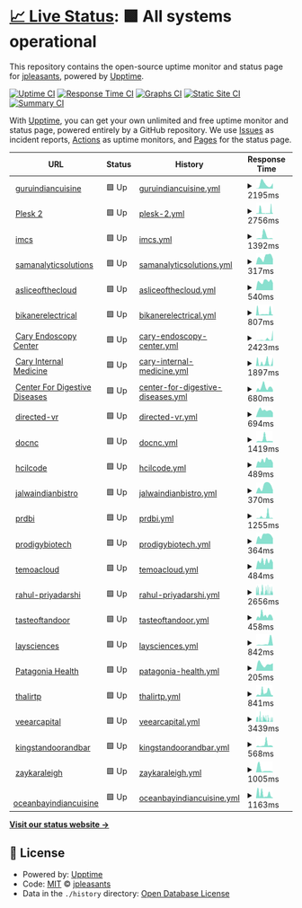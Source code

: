 # [📈 Live Status](https://jpleasants.github.io/plesk2): <!--live status--> **🟩 All systems operational**

This repository contains the open-source uptime monitor and status page for [jpleasants](https://jpleasants.github.io/plesk2), powered by [Upptime](https://github.com/upptime/upptime).

[![Uptime CI](https://github.com/jpleasants/plesk2/workflows/Uptime%20CI/badge.svg)](https://github.com/jpleasants/plesk2/actions?query=workflow%3A%22Uptime+CI%22)
[![Response Time CI](https://github.com/jpleasants/plesk2/workflows/Response%20Time%20CI/badge.svg)](https://github.com/jpleasants/plesk2/actions?query=workflow%3A%22Response+Time+CI%22)
[![Graphs CI](https://github.com/jpleasants/plesk2/workflows/Graphs%20CI/badge.svg)](https://github.com/jpleasants/plesk2/actions?query=workflow%3A%22Graphs+CI%22)
[![Static Site CI](https://github.com/jpleasants/plesk2/workflows/Static%20Site%20CI/badge.svg)](https://github.com/jpleasants/plesk2/actions?query=workflow%3A%22Static+Site+CI%22)
[![Summary CI](https://github.com/jpleasants/plesk2/workflows/Summary%20CI/badge.svg)](https://github.com/jpleasants/plesk2/actions?query=workflow%3A%22Summary+CI%22)

With [Upptime](https://upptime.js.org), you can get your own unlimited and free uptime monitor and status page, powered entirely by a GitHub repository. We use [Issues](https://github.com/jpleasants/plesk2/issues) as incident reports, [Actions](https://github.com/jpleasants/plesk2/actions) as uptime monitors, and [Pages](https://jpleasants.github.io/plesk2) for the status page.

<!--start: status pages-->
<!-- This summary is generated by Upptime (https://github.com/upptime/upptime) -->
<!-- Do not edit this manually, your changes will be overwritten -->
<!-- prettier-ignore -->
| URL | Status | History | Response Time | Uptime |
| --- | ------ | ------- | ------------- | ------ |
| <img alt="" src="https://icons.duckduckgo.com/ip3/guruindiancuisine.com.ico" height="13"> [guruindiancuisine](https://guruindiancuisine.com) | 🟩 Up | [guruindiancuisine.yml](https://github.com/jpleasants/plesk2/commits/HEAD/history/guruindiancuisine.yml) | <details><summary><img alt="Response time graph" src="./graphs/guruindiancuisine/response-time-week.png" height="20"> 2195ms</summary><br><a href="https://jpleasants.github.io/plesk2/history/guruindiancuisine"><img alt="Response time 646" src="https://img.shields.io/endpoint?url=https%3A%2F%2Fraw.githubusercontent.com%2Fjpleasants%2Fplesk2%2FHEAD%2Fapi%2Fguruindiancuisine%2Fresponse-time.json"></a><br><a href="https://jpleasants.github.io/plesk2/history/guruindiancuisine"><img alt="24-hour response time 2745" src="https://img.shields.io/endpoint?url=https%3A%2F%2Fraw.githubusercontent.com%2Fjpleasants%2Fplesk2%2FHEAD%2Fapi%2Fguruindiancuisine%2Fresponse-time-day.json"></a><br><a href="https://jpleasants.github.io/plesk2/history/guruindiancuisine"><img alt="7-day response time 2195" src="https://img.shields.io/endpoint?url=https%3A%2F%2Fraw.githubusercontent.com%2Fjpleasants%2Fplesk2%2FHEAD%2Fapi%2Fguruindiancuisine%2Fresponse-time-week.json"></a><br><a href="https://jpleasants.github.io/plesk2/history/guruindiancuisine"><img alt="30-day response time 1571" src="https://img.shields.io/endpoint?url=https%3A%2F%2Fraw.githubusercontent.com%2Fjpleasants%2Fplesk2%2FHEAD%2Fapi%2Fguruindiancuisine%2Fresponse-time-month.json"></a><br><a href="https://jpleasants.github.io/plesk2/history/guruindiancuisine"><img alt="1-year response time 646" src="https://img.shields.io/endpoint?url=https%3A%2F%2Fraw.githubusercontent.com%2Fjpleasants%2Fplesk2%2FHEAD%2Fapi%2Fguruindiancuisine%2Fresponse-time-year.json"></a></details> | <details><summary><a href="https://jpleasants.github.io/plesk2/history/guruindiancuisine">100.00%</a></summary><a href="https://jpleasants.github.io/plesk2/history/guruindiancuisine"><img alt="All-time uptime 98.95%" src="https://img.shields.io/endpoint?url=https%3A%2F%2Fraw.githubusercontent.com%2Fjpleasants%2Fplesk2%2FHEAD%2Fapi%2Fguruindiancuisine%2Fuptime.json"></a><br><a href="https://jpleasants.github.io/plesk2/history/guruindiancuisine"><img alt="24-hour uptime 100.00%" src="https://img.shields.io/endpoint?url=https%3A%2F%2Fraw.githubusercontent.com%2Fjpleasants%2Fplesk2%2FHEAD%2Fapi%2Fguruindiancuisine%2Fuptime-day.json"></a><br><a href="https://jpleasants.github.io/plesk2/history/guruindiancuisine"><img alt="7-day uptime 100.00%" src="https://img.shields.io/endpoint?url=https%3A%2F%2Fraw.githubusercontent.com%2Fjpleasants%2Fplesk2%2FHEAD%2Fapi%2Fguruindiancuisine%2Fuptime-week.json"></a><br><a href="https://jpleasants.github.io/plesk2/history/guruindiancuisine"><img alt="30-day uptime 100.00%" src="https://img.shields.io/endpoint?url=https%3A%2F%2Fraw.githubusercontent.com%2Fjpleasants%2Fplesk2%2FHEAD%2Fapi%2Fguruindiancuisine%2Fuptime-month.json"></a><br><a href="https://jpleasants.github.io/plesk2/history/guruindiancuisine"><img alt="1-year uptime 98.95%" src="https://img.shields.io/endpoint?url=https%3A%2F%2Fraw.githubusercontent.com%2Fjpleasants%2Fplesk2%2FHEAD%2Fapi%2Fguruindiancuisine%2Fuptime-year.json"></a></details>
| <img alt="" src="https://icons.duckduckgo.com/ip3/plesk2.samitsolutions.com.ico" height="13"> [Plesk 2](https://plesk2.samitsolutions.com) | 🟩 Up | [plesk-2.yml](https://github.com/jpleasants/plesk2/commits/HEAD/history/plesk-2.yml) | <details><summary><img alt="Response time graph" src="./graphs/plesk-2/response-time-week.png" height="20"> 2756ms</summary><br><a href="https://jpleasants.github.io/plesk2/history/plesk-2"><img alt="Response time 805" src="https://img.shields.io/endpoint?url=https%3A%2F%2Fraw.githubusercontent.com%2Fjpleasants%2Fplesk2%2FHEAD%2Fapi%2Fplesk-2%2Fresponse-time.json"></a><br><a href="https://jpleasants.github.io/plesk2/history/plesk-2"><img alt="24-hour response time 1194" src="https://img.shields.io/endpoint?url=https%3A%2F%2Fraw.githubusercontent.com%2Fjpleasants%2Fplesk2%2FHEAD%2Fapi%2Fplesk-2%2Fresponse-time-day.json"></a><br><a href="https://jpleasants.github.io/plesk2/history/plesk-2"><img alt="7-day response time 2756" src="https://img.shields.io/endpoint?url=https%3A%2F%2Fraw.githubusercontent.com%2Fjpleasants%2Fplesk2%2FHEAD%2Fapi%2Fplesk-2%2Fresponse-time-week.json"></a><br><a href="https://jpleasants.github.io/plesk2/history/plesk-2"><img alt="30-day response time 2713" src="https://img.shields.io/endpoint?url=https%3A%2F%2Fraw.githubusercontent.com%2Fjpleasants%2Fplesk2%2FHEAD%2Fapi%2Fplesk-2%2Fresponse-time-month.json"></a><br><a href="https://jpleasants.github.io/plesk2/history/plesk-2"><img alt="1-year response time 806" src="https://img.shields.io/endpoint?url=https%3A%2F%2Fraw.githubusercontent.com%2Fjpleasants%2Fplesk2%2FHEAD%2Fapi%2Fplesk-2%2Fresponse-time-year.json"></a></details> | <details><summary><a href="https://jpleasants.github.io/plesk2/history/plesk-2">97.49%</a></summary><a href="https://jpleasants.github.io/plesk2/history/plesk-2"><img alt="All-time uptime 98.73%" src="https://img.shields.io/endpoint?url=https%3A%2F%2Fraw.githubusercontent.com%2Fjpleasants%2Fplesk2%2FHEAD%2Fapi%2Fplesk-2%2Fuptime.json"></a><br><a href="https://jpleasants.github.io/plesk2/history/plesk-2"><img alt="24-hour uptime 100.00%" src="https://img.shields.io/endpoint?url=https%3A%2F%2Fraw.githubusercontent.com%2Fjpleasants%2Fplesk2%2FHEAD%2Fapi%2Fplesk-2%2Fuptime-day.json"></a><br><a href="https://jpleasants.github.io/plesk2/history/plesk-2"><img alt="7-day uptime 97.49%" src="https://img.shields.io/endpoint?url=https%3A%2F%2Fraw.githubusercontent.com%2Fjpleasants%2Fplesk2%2FHEAD%2Fapi%2Fplesk-2%2Fuptime-week.json"></a><br><a href="https://jpleasants.github.io/plesk2/history/plesk-2"><img alt="30-day uptime 99.02%" src="https://img.shields.io/endpoint?url=https%3A%2F%2Fraw.githubusercontent.com%2Fjpleasants%2Fplesk2%2FHEAD%2Fapi%2Fplesk-2%2Fuptime-month.json"></a><br><a href="https://jpleasants.github.io/plesk2/history/plesk-2"><img alt="1-year uptime 97.96%" src="https://img.shields.io/endpoint?url=https%3A%2F%2Fraw.githubusercontent.com%2Fjpleasants%2Fplesk2%2FHEAD%2Fapi%2Fplesk-2%2Fuptime-year.json"></a></details>
| <img alt="" src="https://icons.duckduckgo.com/ip3/imcs.sx.ico" height="13"> [imcs](https://imcs.sx) | 🟩 Up | [imcs.yml](https://github.com/jpleasants/plesk2/commits/HEAD/history/imcs.yml) | <details><summary><img alt="Response time graph" src="./graphs/imcs/response-time-week.png" height="20"> 1392ms</summary><br><a href="https://jpleasants.github.io/plesk2/history/imcs"><img alt="Response time 921" src="https://img.shields.io/endpoint?url=https%3A%2F%2Fraw.githubusercontent.com%2Fjpleasants%2Fplesk2%2FHEAD%2Fapi%2Fimcs%2Fresponse-time.json"></a><br><a href="https://jpleasants.github.io/plesk2/history/imcs"><img alt="24-hour response time 128" src="https://img.shields.io/endpoint?url=https%3A%2F%2Fraw.githubusercontent.com%2Fjpleasants%2Fplesk2%2FHEAD%2Fapi%2Fimcs%2Fresponse-time-day.json"></a><br><a href="https://jpleasants.github.io/plesk2/history/imcs"><img alt="7-day response time 1392" src="https://img.shields.io/endpoint?url=https%3A%2F%2Fraw.githubusercontent.com%2Fjpleasants%2Fplesk2%2FHEAD%2Fapi%2Fimcs%2Fresponse-time-week.json"></a><br><a href="https://jpleasants.github.io/plesk2/history/imcs"><img alt="30-day response time 639" src="https://img.shields.io/endpoint?url=https%3A%2F%2Fraw.githubusercontent.com%2Fjpleasants%2Fplesk2%2FHEAD%2Fapi%2Fimcs%2Fresponse-time-month.json"></a><br><a href="https://jpleasants.github.io/plesk2/history/imcs"><img alt="1-year response time 880" src="https://img.shields.io/endpoint?url=https%3A%2F%2Fraw.githubusercontent.com%2Fjpleasants%2Fplesk2%2FHEAD%2Fapi%2Fimcs%2Fresponse-time-year.json"></a></details> | <details><summary><a href="https://jpleasants.github.io/plesk2/history/imcs">99.30%</a></summary><a href="https://jpleasants.github.io/plesk2/history/imcs"><img alt="All-time uptime 99.26%" src="https://img.shields.io/endpoint?url=https%3A%2F%2Fraw.githubusercontent.com%2Fjpleasants%2Fplesk2%2FHEAD%2Fapi%2Fimcs%2Fuptime.json"></a><br><a href="https://jpleasants.github.io/plesk2/history/imcs"><img alt="24-hour uptime 100.00%" src="https://img.shields.io/endpoint?url=https%3A%2F%2Fraw.githubusercontent.com%2Fjpleasants%2Fplesk2%2FHEAD%2Fapi%2Fimcs%2Fuptime-day.json"></a><br><a href="https://jpleasants.github.io/plesk2/history/imcs"><img alt="7-day uptime 99.30%" src="https://img.shields.io/endpoint?url=https%3A%2F%2Fraw.githubusercontent.com%2Fjpleasants%2Fplesk2%2FHEAD%2Fapi%2Fimcs%2Fuptime-week.json"></a><br><a href="https://jpleasants.github.io/plesk2/history/imcs"><img alt="30-day uptime 99.84%" src="https://img.shields.io/endpoint?url=https%3A%2F%2Fraw.githubusercontent.com%2Fjpleasants%2Fplesk2%2FHEAD%2Fapi%2Fimcs%2Fuptime-month.json"></a><br><a href="https://jpleasants.github.io/plesk2/history/imcs"><img alt="1-year uptime 98.67%" src="https://img.shields.io/endpoint?url=https%3A%2F%2Fraw.githubusercontent.com%2Fjpleasants%2Fplesk2%2FHEAD%2Fapi%2Fimcs%2Fuptime-year.json"></a></details>
| <img alt="" src="https://icons.duckduckgo.com/ip3/samanalyticsolutions.com.ico" height="13"> [samanalyticsolutions](https://samanalyticsolutions.com) | 🟩 Up | [samanalyticsolutions.yml](https://github.com/jpleasants/plesk2/commits/HEAD/history/samanalyticsolutions.yml) | <details><summary><img alt="Response time graph" src="./graphs/samanalyticsolutions/response-time-week.png" height="20"> 317ms</summary><br><a href="https://jpleasants.github.io/plesk2/history/samanalyticsolutions"><img alt="Response time 434" src="https://img.shields.io/endpoint?url=https%3A%2F%2Fraw.githubusercontent.com%2Fjpleasants%2Fplesk2%2FHEAD%2Fapi%2Fsamanalyticsolutions%2Fresponse-time.json"></a><br><a href="https://jpleasants.github.io/plesk2/history/samanalyticsolutions"><img alt="24-hour response time 232" src="https://img.shields.io/endpoint?url=https%3A%2F%2Fraw.githubusercontent.com%2Fjpleasants%2Fplesk2%2FHEAD%2Fapi%2Fsamanalyticsolutions%2Fresponse-time-day.json"></a><br><a href="https://jpleasants.github.io/plesk2/history/samanalyticsolutions"><img alt="7-day response time 317" src="https://img.shields.io/endpoint?url=https%3A%2F%2Fraw.githubusercontent.com%2Fjpleasants%2Fplesk2%2FHEAD%2Fapi%2Fsamanalyticsolutions%2Fresponse-time-week.json"></a><br><a href="https://jpleasants.github.io/plesk2/history/samanalyticsolutions"><img alt="30-day response time 671" src="https://img.shields.io/endpoint?url=https%3A%2F%2Fraw.githubusercontent.com%2Fjpleasants%2Fplesk2%2FHEAD%2Fapi%2Fsamanalyticsolutions%2Fresponse-time-month.json"></a><br><a href="https://jpleasants.github.io/plesk2/history/samanalyticsolutions"><img alt="1-year response time 434" src="https://img.shields.io/endpoint?url=https%3A%2F%2Fraw.githubusercontent.com%2Fjpleasants%2Fplesk2%2FHEAD%2Fapi%2Fsamanalyticsolutions%2Fresponse-time-year.json"></a></details> | <details><summary><a href="https://jpleasants.github.io/plesk2/history/samanalyticsolutions">99.10%</a></summary><a href="https://jpleasants.github.io/plesk2/history/samanalyticsolutions"><img alt="All-time uptime 98.83%" src="https://img.shields.io/endpoint?url=https%3A%2F%2Fraw.githubusercontent.com%2Fjpleasants%2Fplesk2%2FHEAD%2Fapi%2Fsamanalyticsolutions%2Fuptime.json"></a><br><a href="https://jpleasants.github.io/plesk2/history/samanalyticsolutions"><img alt="24-hour uptime 100.00%" src="https://img.shields.io/endpoint?url=https%3A%2F%2Fraw.githubusercontent.com%2Fjpleasants%2Fplesk2%2FHEAD%2Fapi%2Fsamanalyticsolutions%2Fuptime-day.json"></a><br><a href="https://jpleasants.github.io/plesk2/history/samanalyticsolutions"><img alt="7-day uptime 99.10%" src="https://img.shields.io/endpoint?url=https%3A%2F%2Fraw.githubusercontent.com%2Fjpleasants%2Fplesk2%2FHEAD%2Fapi%2Fsamanalyticsolutions%2Fuptime-week.json"></a><br><a href="https://jpleasants.github.io/plesk2/history/samanalyticsolutions"><img alt="30-day uptime 99.79%" src="https://img.shields.io/endpoint?url=https%3A%2F%2Fraw.githubusercontent.com%2Fjpleasants%2Fplesk2%2FHEAD%2Fapi%2Fsamanalyticsolutions%2Fuptime-month.json"></a><br><a href="https://jpleasants.github.io/plesk2/history/samanalyticsolutions"><img alt="1-year uptime 98.83%" src="https://img.shields.io/endpoint?url=https%3A%2F%2Fraw.githubusercontent.com%2Fjpleasants%2Fplesk2%2FHEAD%2Fapi%2Fsamanalyticsolutions%2Fuptime-year.json"></a></details>
| <img alt="" src="https://icons.duckduckgo.com/ip3/asliceofthecloud.com.ico" height="13"> [asliceofthecloud](https://asliceofthecloud.com) | 🟩 Up | [asliceofthecloud.yml](https://github.com/jpleasants/plesk2/commits/HEAD/history/asliceofthecloud.yml) | <details><summary><img alt="Response time graph" src="./graphs/asliceofthecloud/response-time-week.png" height="20"> 540ms</summary><br><a href="https://jpleasants.github.io/plesk2/history/asliceofthecloud"><img alt="Response time 692" src="https://img.shields.io/endpoint?url=https%3A%2F%2Fraw.githubusercontent.com%2Fjpleasants%2Fplesk2%2FHEAD%2Fapi%2Fasliceofthecloud%2Fresponse-time.json"></a><br><a href="https://jpleasants.github.io/plesk2/history/asliceofthecloud"><img alt="24-hour response time 439" src="https://img.shields.io/endpoint?url=https%3A%2F%2Fraw.githubusercontent.com%2Fjpleasants%2Fplesk2%2FHEAD%2Fapi%2Fasliceofthecloud%2Fresponse-time-day.json"></a><br><a href="https://jpleasants.github.io/plesk2/history/asliceofthecloud"><img alt="7-day response time 540" src="https://img.shields.io/endpoint?url=https%3A%2F%2Fraw.githubusercontent.com%2Fjpleasants%2Fplesk2%2FHEAD%2Fapi%2Fasliceofthecloud%2Fresponse-time-week.json"></a><br><a href="https://jpleasants.github.io/plesk2/history/asliceofthecloud"><img alt="30-day response time 828" src="https://img.shields.io/endpoint?url=https%3A%2F%2Fraw.githubusercontent.com%2Fjpleasants%2Fplesk2%2FHEAD%2Fapi%2Fasliceofthecloud%2Fresponse-time-month.json"></a><br><a href="https://jpleasants.github.io/plesk2/history/asliceofthecloud"><img alt="1-year response time 692" src="https://img.shields.io/endpoint?url=https%3A%2F%2Fraw.githubusercontent.com%2Fjpleasants%2Fplesk2%2FHEAD%2Fapi%2Fasliceofthecloud%2Fresponse-time-year.json"></a></details> | <details><summary><a href="https://jpleasants.github.io/plesk2/history/asliceofthecloud">99.26%</a></summary><a href="https://jpleasants.github.io/plesk2/history/asliceofthecloud"><img alt="All-time uptime 98.83%" src="https://img.shields.io/endpoint?url=https%3A%2F%2Fraw.githubusercontent.com%2Fjpleasants%2Fplesk2%2FHEAD%2Fapi%2Fasliceofthecloud%2Fuptime.json"></a><br><a href="https://jpleasants.github.io/plesk2/history/asliceofthecloud"><img alt="24-hour uptime 100.00%" src="https://img.shields.io/endpoint?url=https%3A%2F%2Fraw.githubusercontent.com%2Fjpleasants%2Fplesk2%2FHEAD%2Fapi%2Fasliceofthecloud%2Fuptime-day.json"></a><br><a href="https://jpleasants.github.io/plesk2/history/asliceofthecloud"><img alt="7-day uptime 99.26%" src="https://img.shields.io/endpoint?url=https%3A%2F%2Fraw.githubusercontent.com%2Fjpleasants%2Fplesk2%2FHEAD%2Fapi%2Fasliceofthecloud%2Fuptime-week.json"></a><br><a href="https://jpleasants.github.io/plesk2/history/asliceofthecloud"><img alt="30-day uptime 99.77%" src="https://img.shields.io/endpoint?url=https%3A%2F%2Fraw.githubusercontent.com%2Fjpleasants%2Fplesk2%2FHEAD%2Fapi%2Fasliceofthecloud%2Fuptime-month.json"></a><br><a href="https://jpleasants.github.io/plesk2/history/asliceofthecloud"><img alt="1-year uptime 98.83%" src="https://img.shields.io/endpoint?url=https%3A%2F%2Fraw.githubusercontent.com%2Fjpleasants%2Fplesk2%2FHEAD%2Fapi%2Fasliceofthecloud%2Fuptime-year.json"></a></details>
| <img alt="" src="https://icons.duckduckgo.com/ip3/bikanerelectrical.com.ico" height="13"> [bikanerelectrical](https://bikanerelectrical.com) | 🟩 Up | [bikanerelectrical.yml](https://github.com/jpleasants/plesk2/commits/HEAD/history/bikanerelectrical.yml) | <details><summary><img alt="Response time graph" src="./graphs/bikanerelectrical/response-time-week.png" height="20"> 807ms</summary><br><a href="https://jpleasants.github.io/plesk2/history/bikanerelectrical"><img alt="Response time 329" src="https://img.shields.io/endpoint?url=https%3A%2F%2Fraw.githubusercontent.com%2Fjpleasants%2Fplesk2%2FHEAD%2Fapi%2Fbikanerelectrical%2Fresponse-time.json"></a><br><a href="https://jpleasants.github.io/plesk2/history/bikanerelectrical"><img alt="24-hour response time 243" src="https://img.shields.io/endpoint?url=https%3A%2F%2Fraw.githubusercontent.com%2Fjpleasants%2Fplesk2%2FHEAD%2Fapi%2Fbikanerelectrical%2Fresponse-time-day.json"></a><br><a href="https://jpleasants.github.io/plesk2/history/bikanerelectrical"><img alt="7-day response time 807" src="https://img.shields.io/endpoint?url=https%3A%2F%2Fraw.githubusercontent.com%2Fjpleasants%2Fplesk2%2FHEAD%2Fapi%2Fbikanerelectrical%2Fresponse-time-week.json"></a><br><a href="https://jpleasants.github.io/plesk2/history/bikanerelectrical"><img alt="30-day response time 621" src="https://img.shields.io/endpoint?url=https%3A%2F%2Fraw.githubusercontent.com%2Fjpleasants%2Fplesk2%2FHEAD%2Fapi%2Fbikanerelectrical%2Fresponse-time-month.json"></a><br><a href="https://jpleasants.github.io/plesk2/history/bikanerelectrical"><img alt="1-year response time 329" src="https://img.shields.io/endpoint?url=https%3A%2F%2Fraw.githubusercontent.com%2Fjpleasants%2Fplesk2%2FHEAD%2Fapi%2Fbikanerelectrical%2Fresponse-time-year.json"></a></details> | <details><summary><a href="https://jpleasants.github.io/plesk2/history/bikanerelectrical">99.00%</a></summary><a href="https://jpleasants.github.io/plesk2/history/bikanerelectrical"><img alt="All-time uptime 97.22%" src="https://img.shields.io/endpoint?url=https%3A%2F%2Fraw.githubusercontent.com%2Fjpleasants%2Fplesk2%2FHEAD%2Fapi%2Fbikanerelectrical%2Fuptime.json"></a><br><a href="https://jpleasants.github.io/plesk2/history/bikanerelectrical"><img alt="24-hour uptime 99.48%" src="https://img.shields.io/endpoint?url=https%3A%2F%2Fraw.githubusercontent.com%2Fjpleasants%2Fplesk2%2FHEAD%2Fapi%2Fbikanerelectrical%2Fuptime-day.json"></a><br><a href="https://jpleasants.github.io/plesk2/history/bikanerelectrical"><img alt="7-day uptime 99.00%" src="https://img.shields.io/endpoint?url=https%3A%2F%2Fraw.githubusercontent.com%2Fjpleasants%2Fplesk2%2FHEAD%2Fapi%2Fbikanerelectrical%2Fuptime-week.json"></a><br><a href="https://jpleasants.github.io/plesk2/history/bikanerelectrical"><img alt="30-day uptime 99.77%" src="https://img.shields.io/endpoint?url=https%3A%2F%2Fraw.githubusercontent.com%2Fjpleasants%2Fplesk2%2FHEAD%2Fapi%2Fbikanerelectrical%2Fuptime-month.json"></a><br><a href="https://jpleasants.github.io/plesk2/history/bikanerelectrical"><img alt="1-year uptime 97.22%" src="https://img.shields.io/endpoint?url=https%3A%2F%2Fraw.githubusercontent.com%2Fjpleasants%2Fplesk2%2FHEAD%2Fapi%2Fbikanerelectrical%2Fuptime-year.json"></a></details>
| <img alt="" src="https://icons.duckduckgo.com/ip3/caryendoscopycenter.com.ico" height="13"> [Cary Endoscopy Center](https://caryendoscopycenter.com) | 🟩 Up | [cary-endoscopy-center.yml](https://github.com/jpleasants/plesk2/commits/HEAD/history/cary-endoscopy-center.yml) | <details><summary><img alt="Response time graph" src="./graphs/cary-endoscopy-center/response-time-week.png" height="20"> 2423ms</summary><br><a href="https://jpleasants.github.io/plesk2/history/cary-endoscopy-center"><img alt="Response time 628" src="https://img.shields.io/endpoint?url=https%3A%2F%2Fraw.githubusercontent.com%2Fjpleasants%2Fplesk2%2FHEAD%2Fapi%2Fcary-endoscopy-center%2Fresponse-time.json"></a><br><a href="https://jpleasants.github.io/plesk2/history/cary-endoscopy-center"><img alt="24-hour response time 14477" src="https://img.shields.io/endpoint?url=https%3A%2F%2Fraw.githubusercontent.com%2Fjpleasants%2Fplesk2%2FHEAD%2Fapi%2Fcary-endoscopy-center%2Fresponse-time-day.json"></a><br><a href="https://jpleasants.github.io/plesk2/history/cary-endoscopy-center"><img alt="7-day response time 2423" src="https://img.shields.io/endpoint?url=https%3A%2F%2Fraw.githubusercontent.com%2Fjpleasants%2Fplesk2%2FHEAD%2Fapi%2Fcary-endoscopy-center%2Fresponse-time-week.json"></a><br><a href="https://jpleasants.github.io/plesk2/history/cary-endoscopy-center"><img alt="30-day response time 1045" src="https://img.shields.io/endpoint?url=https%3A%2F%2Fraw.githubusercontent.com%2Fjpleasants%2Fplesk2%2FHEAD%2Fapi%2Fcary-endoscopy-center%2Fresponse-time-month.json"></a><br><a href="https://jpleasants.github.io/plesk2/history/cary-endoscopy-center"><img alt="1-year response time 600" src="https://img.shields.io/endpoint?url=https%3A%2F%2Fraw.githubusercontent.com%2Fjpleasants%2Fplesk2%2FHEAD%2Fapi%2Fcary-endoscopy-center%2Fresponse-time-year.json"></a></details> | <details><summary><a href="https://jpleasants.github.io/plesk2/history/cary-endoscopy-center">98.53%</a></summary><a href="https://jpleasants.github.io/plesk2/history/cary-endoscopy-center"><img alt="All-time uptime 86.23%" src="https://img.shields.io/endpoint?url=https%3A%2F%2Fraw.githubusercontent.com%2Fjpleasants%2Fplesk2%2FHEAD%2Fapi%2Fcary-endoscopy-center%2Fuptime.json"></a><br><a href="https://jpleasants.github.io/plesk2/history/cary-endoscopy-center"><img alt="24-hour uptime 100.00%" src="https://img.shields.io/endpoint?url=https%3A%2F%2Fraw.githubusercontent.com%2Fjpleasants%2Fplesk2%2FHEAD%2Fapi%2Fcary-endoscopy-center%2Fuptime-day.json"></a><br><a href="https://jpleasants.github.io/plesk2/history/cary-endoscopy-center"><img alt="7-day uptime 98.53%" src="https://img.shields.io/endpoint?url=https%3A%2F%2Fraw.githubusercontent.com%2Fjpleasants%2Fplesk2%2FHEAD%2Fapi%2Fcary-endoscopy-center%2Fuptime-week.json"></a><br><a href="https://jpleasants.github.io/plesk2/history/cary-endoscopy-center"><img alt="30-day uptime 99.63%" src="https://img.shields.io/endpoint?url=https%3A%2F%2Fraw.githubusercontent.com%2Fjpleasants%2Fplesk2%2FHEAD%2Fapi%2Fcary-endoscopy-center%2Fuptime-month.json"></a><br><a href="https://jpleasants.github.io/plesk2/history/cary-endoscopy-center"><img alt="1-year uptime 89.01%" src="https://img.shields.io/endpoint?url=https%3A%2F%2Fraw.githubusercontent.com%2Fjpleasants%2Fplesk2%2FHEAD%2Fapi%2Fcary-endoscopy-center%2Fuptime-year.json"></a></details>
| <img alt="" src="https://icons.duckduckgo.com/ip3/caryinternalmedicine.com.ico" height="13"> [Cary Internal Medicine](https://caryinternalmedicine.com) | 🟩 Up | [cary-internal-medicine.yml](https://github.com/jpleasants/plesk2/commits/HEAD/history/cary-internal-medicine.yml) | <details><summary><img alt="Response time graph" src="./graphs/cary-internal-medicine/response-time-week.png" height="20"> 1897ms</summary><br><a href="https://jpleasants.github.io/plesk2/history/cary-internal-medicine"><img alt="Response time 529" src="https://img.shields.io/endpoint?url=https%3A%2F%2Fraw.githubusercontent.com%2Fjpleasants%2Fplesk2%2FHEAD%2Fapi%2Fcary-internal-medicine%2Fresponse-time.json"></a><br><a href="https://jpleasants.github.io/plesk2/history/cary-internal-medicine"><img alt="24-hour response time 5161" src="https://img.shields.io/endpoint?url=https%3A%2F%2Fraw.githubusercontent.com%2Fjpleasants%2Fplesk2%2FHEAD%2Fapi%2Fcary-internal-medicine%2Fresponse-time-day.json"></a><br><a href="https://jpleasants.github.io/plesk2/history/cary-internal-medicine"><img alt="7-day response time 1897" src="https://img.shields.io/endpoint?url=https%3A%2F%2Fraw.githubusercontent.com%2Fjpleasants%2Fplesk2%2FHEAD%2Fapi%2Fcary-internal-medicine%2Fresponse-time-week.json"></a><br><a href="https://jpleasants.github.io/plesk2/history/cary-internal-medicine"><img alt="30-day response time 957" src="https://img.shields.io/endpoint?url=https%3A%2F%2Fraw.githubusercontent.com%2Fjpleasants%2Fplesk2%2FHEAD%2Fapi%2Fcary-internal-medicine%2Fresponse-time-month.json"></a><br><a href="https://jpleasants.github.io/plesk2/history/cary-internal-medicine"><img alt="1-year response time 470" src="https://img.shields.io/endpoint?url=https%3A%2F%2Fraw.githubusercontent.com%2Fjpleasants%2Fplesk2%2FHEAD%2Fapi%2Fcary-internal-medicine%2Fresponse-time-year.json"></a></details> | <details><summary><a href="https://jpleasants.github.io/plesk2/history/cary-internal-medicine">99.14%</a></summary><a href="https://jpleasants.github.io/plesk2/history/cary-internal-medicine"><img alt="All-time uptime 95.29%" src="https://img.shields.io/endpoint?url=https%3A%2F%2Fraw.githubusercontent.com%2Fjpleasants%2Fplesk2%2FHEAD%2Fapi%2Fcary-internal-medicine%2Fuptime.json"></a><br><a href="https://jpleasants.github.io/plesk2/history/cary-internal-medicine"><img alt="24-hour uptime 100.00%" src="https://img.shields.io/endpoint?url=https%3A%2F%2Fraw.githubusercontent.com%2Fjpleasants%2Fplesk2%2FHEAD%2Fapi%2Fcary-internal-medicine%2Fuptime-day.json"></a><br><a href="https://jpleasants.github.io/plesk2/history/cary-internal-medicine"><img alt="7-day uptime 99.14%" src="https://img.shields.io/endpoint?url=https%3A%2F%2Fraw.githubusercontent.com%2Fjpleasants%2Fplesk2%2FHEAD%2Fapi%2Fcary-internal-medicine%2Fuptime-week.json"></a><br><a href="https://jpleasants.github.io/plesk2/history/cary-internal-medicine"><img alt="30-day uptime 99.80%" src="https://img.shields.io/endpoint?url=https%3A%2F%2Fraw.githubusercontent.com%2Fjpleasants%2Fplesk2%2FHEAD%2Fapi%2Fcary-internal-medicine%2Fuptime-month.json"></a><br><a href="https://jpleasants.github.io/plesk2/history/cary-internal-medicine"><img alt="1-year uptime 99.30%" src="https://img.shields.io/endpoint?url=https%3A%2F%2Fraw.githubusercontent.com%2Fjpleasants%2Fplesk2%2FHEAD%2Fapi%2Fcary-internal-medicine%2Fuptime-year.json"></a></details>
| <img alt="" src="https://icons.duckduckgo.com/ip3/null.ico" height="13"> [Center For Digestive Diseases](centerfordigestivediseases.com) | 🟩 Up | [center-for-digestive-diseases.yml](https://github.com/jpleasants/plesk2/commits/HEAD/history/center-for-digestive-diseases.yml) | <details><summary><img alt="Response time graph" src="./graphs/center-for-digestive-diseases/response-time-week.png" height="20"> 680ms</summary><br><a href="https://jpleasants.github.io/plesk2/history/center-for-digestive-diseases"><img alt="Response time 1081" src="https://img.shields.io/endpoint?url=https%3A%2F%2Fraw.githubusercontent.com%2Fjpleasants%2Fplesk2%2FHEAD%2Fapi%2Fcenter-for-digestive-diseases%2Fresponse-time.json"></a><br><a href="https://jpleasants.github.io/plesk2/history/center-for-digestive-diseases"><img alt="24-hour response time 308" src="https://img.shields.io/endpoint?url=https%3A%2F%2Fraw.githubusercontent.com%2Fjpleasants%2Fplesk2%2FHEAD%2Fapi%2Fcenter-for-digestive-diseases%2Fresponse-time-day.json"></a><br><a href="https://jpleasants.github.io/plesk2/history/center-for-digestive-diseases"><img alt="7-day response time 680" src="https://img.shields.io/endpoint?url=https%3A%2F%2Fraw.githubusercontent.com%2Fjpleasants%2Fplesk2%2FHEAD%2Fapi%2Fcenter-for-digestive-diseases%2Fresponse-time-week.json"></a><br><a href="https://jpleasants.github.io/plesk2/history/center-for-digestive-diseases"><img alt="30-day response time 644" src="https://img.shields.io/endpoint?url=https%3A%2F%2Fraw.githubusercontent.com%2Fjpleasants%2Fplesk2%2FHEAD%2Fapi%2Fcenter-for-digestive-diseases%2Fresponse-time-month.json"></a><br><a href="https://jpleasants.github.io/plesk2/history/center-for-digestive-diseases"><img alt="1-year response time 1171" src="https://img.shields.io/endpoint?url=https%3A%2F%2Fraw.githubusercontent.com%2Fjpleasants%2Fplesk2%2FHEAD%2Fapi%2Fcenter-for-digestive-diseases%2Fresponse-time-year.json"></a></details> | <details><summary><a href="https://jpleasants.github.io/plesk2/history/center-for-digestive-diseases">99.27%</a></summary><a href="https://jpleasants.github.io/plesk2/history/center-for-digestive-diseases"><img alt="All-time uptime 96.23%" src="https://img.shields.io/endpoint?url=https%3A%2F%2Fraw.githubusercontent.com%2Fjpleasants%2Fplesk2%2FHEAD%2Fapi%2Fcenter-for-digestive-diseases%2Fuptime.json"></a><br><a href="https://jpleasants.github.io/plesk2/history/center-for-digestive-diseases"><img alt="24-hour uptime 100.00%" src="https://img.shields.io/endpoint?url=https%3A%2F%2Fraw.githubusercontent.com%2Fjpleasants%2Fplesk2%2FHEAD%2Fapi%2Fcenter-for-digestive-diseases%2Fuptime-day.json"></a><br><a href="https://jpleasants.github.io/plesk2/history/center-for-digestive-diseases"><img alt="7-day uptime 99.27%" src="https://img.shields.io/endpoint?url=https%3A%2F%2Fraw.githubusercontent.com%2Fjpleasants%2Fplesk2%2FHEAD%2Fapi%2Fcenter-for-digestive-diseases%2Fuptime-week.json"></a><br><a href="https://jpleasants.github.io/plesk2/history/center-for-digestive-diseases"><img alt="30-day uptime 99.83%" src="https://img.shields.io/endpoint?url=https%3A%2F%2Fraw.githubusercontent.com%2Fjpleasants%2Fplesk2%2FHEAD%2Fapi%2Fcenter-for-digestive-diseases%2Fuptime-month.json"></a><br><a href="https://jpleasants.github.io/plesk2/history/center-for-digestive-diseases"><img alt="1-year uptime 99.08%" src="https://img.shields.io/endpoint?url=https%3A%2F%2Fraw.githubusercontent.com%2Fjpleasants%2Fplesk2%2FHEAD%2Fapi%2Fcenter-for-digestive-diseases%2Fuptime-year.json"></a></details>
| <img alt="" src="https://icons.duckduckgo.com/ip3/directed-vr.com.ico" height="13"> [directed-vr](https://directed-vr.com) | 🟩 Up | [directed-vr.yml](https://github.com/jpleasants/plesk2/commits/HEAD/history/directed-vr.yml) | <details><summary><img alt="Response time graph" src="./graphs/directed-vr/response-time-week.png" height="20"> 694ms</summary><br><a href="https://jpleasants.github.io/plesk2/history/directed-vr"><img alt="Response time 609" src="https://img.shields.io/endpoint?url=https%3A%2F%2Fraw.githubusercontent.com%2Fjpleasants%2Fplesk2%2FHEAD%2Fapi%2Fdirected-vr%2Fresponse-time.json"></a><br><a href="https://jpleasants.github.io/plesk2/history/directed-vr"><img alt="24-hour response time 448" src="https://img.shields.io/endpoint?url=https%3A%2F%2Fraw.githubusercontent.com%2Fjpleasants%2Fplesk2%2FHEAD%2Fapi%2Fdirected-vr%2Fresponse-time-day.json"></a><br><a href="https://jpleasants.github.io/plesk2/history/directed-vr"><img alt="7-day response time 694" src="https://img.shields.io/endpoint?url=https%3A%2F%2Fraw.githubusercontent.com%2Fjpleasants%2Fplesk2%2FHEAD%2Fapi%2Fdirected-vr%2Fresponse-time-week.json"></a><br><a href="https://jpleasants.github.io/plesk2/history/directed-vr"><img alt="30-day response time 1050" src="https://img.shields.io/endpoint?url=https%3A%2F%2Fraw.githubusercontent.com%2Fjpleasants%2Fplesk2%2FHEAD%2Fapi%2Fdirected-vr%2Fresponse-time-month.json"></a><br><a href="https://jpleasants.github.io/plesk2/history/directed-vr"><img alt="1-year response time 551" src="https://img.shields.io/endpoint?url=https%3A%2F%2Fraw.githubusercontent.com%2Fjpleasants%2Fplesk2%2FHEAD%2Fapi%2Fdirected-vr%2Fresponse-time-year.json"></a></details> | <details><summary><a href="https://jpleasants.github.io/plesk2/history/directed-vr">99.68%</a></summary><a href="https://jpleasants.github.io/plesk2/history/directed-vr"><img alt="All-time uptime 77.25%" src="https://img.shields.io/endpoint?url=https%3A%2F%2Fraw.githubusercontent.com%2Fjpleasants%2Fplesk2%2FHEAD%2Fapi%2Fdirected-vr%2Fuptime.json"></a><br><a href="https://jpleasants.github.io/plesk2/history/directed-vr"><img alt="24-hour uptime 100.00%" src="https://img.shields.io/endpoint?url=https%3A%2F%2Fraw.githubusercontent.com%2Fjpleasants%2Fplesk2%2FHEAD%2Fapi%2Fdirected-vr%2Fuptime-day.json"></a><br><a href="https://jpleasants.github.io/plesk2/history/directed-vr"><img alt="7-day uptime 99.68%" src="https://img.shields.io/endpoint?url=https%3A%2F%2Fraw.githubusercontent.com%2Fjpleasants%2Fplesk2%2FHEAD%2Fapi%2Fdirected-vr%2Fuptime-week.json"></a><br><a href="https://jpleasants.github.io/plesk2/history/directed-vr"><img alt="30-day uptime 99.88%" src="https://img.shields.io/endpoint?url=https%3A%2F%2Fraw.githubusercontent.com%2Fjpleasants%2Fplesk2%2FHEAD%2Fapi%2Fdirected-vr%2Fuptime-month.json"></a><br><a href="https://jpleasants.github.io/plesk2/history/directed-vr"><img alt="1-year uptime 98.24%" src="https://img.shields.io/endpoint?url=https%3A%2F%2Fraw.githubusercontent.com%2Fjpleasants%2Fplesk2%2FHEAD%2Fapi%2Fdirected-vr%2Fuptime-year.json"></a></details>
| <img alt="" src="https://icons.duckduckgo.com/ip3/docnc.org.ico" height="13"> [docnc](https://docnc.org) | 🟩 Up | [docnc.yml](https://github.com/jpleasants/plesk2/commits/HEAD/history/docnc.yml) | <details><summary><img alt="Response time graph" src="./graphs/docnc/response-time-week.png" height="20"> 1419ms</summary><br><a href="https://jpleasants.github.io/plesk2/history/docnc"><img alt="Response time 836" src="https://img.shields.io/endpoint?url=https%3A%2F%2Fraw.githubusercontent.com%2Fjpleasants%2Fplesk2%2FHEAD%2Fapi%2Fdocnc%2Fresponse-time.json"></a><br><a href="https://jpleasants.github.io/plesk2/history/docnc"><img alt="24-hour response time 577" src="https://img.shields.io/endpoint?url=https%3A%2F%2Fraw.githubusercontent.com%2Fjpleasants%2Fplesk2%2FHEAD%2Fapi%2Fdocnc%2Fresponse-time-day.json"></a><br><a href="https://jpleasants.github.io/plesk2/history/docnc"><img alt="7-day response time 1419" src="https://img.shields.io/endpoint?url=https%3A%2F%2Fraw.githubusercontent.com%2Fjpleasants%2Fplesk2%2FHEAD%2Fapi%2Fdocnc%2Fresponse-time-week.json"></a><br><a href="https://jpleasants.github.io/plesk2/history/docnc"><img alt="30-day response time 1713" src="https://img.shields.io/endpoint?url=https%3A%2F%2Fraw.githubusercontent.com%2Fjpleasants%2Fplesk2%2FHEAD%2Fapi%2Fdocnc%2Fresponse-time-month.json"></a><br><a href="https://jpleasants.github.io/plesk2/history/docnc"><img alt="1-year response time 836" src="https://img.shields.io/endpoint?url=https%3A%2F%2Fraw.githubusercontent.com%2Fjpleasants%2Fplesk2%2FHEAD%2Fapi%2Fdocnc%2Fresponse-time-year.json"></a></details> | <details><summary><a href="https://jpleasants.github.io/plesk2/history/docnc">99.69%</a></summary><a href="https://jpleasants.github.io/plesk2/history/docnc"><img alt="All-time uptime 98.67%" src="https://img.shields.io/endpoint?url=https%3A%2F%2Fraw.githubusercontent.com%2Fjpleasants%2Fplesk2%2FHEAD%2Fapi%2Fdocnc%2Fuptime.json"></a><br><a href="https://jpleasants.github.io/plesk2/history/docnc"><img alt="24-hour uptime 100.00%" src="https://img.shields.io/endpoint?url=https%3A%2F%2Fraw.githubusercontent.com%2Fjpleasants%2Fplesk2%2FHEAD%2Fapi%2Fdocnc%2Fuptime-day.json"></a><br><a href="https://jpleasants.github.io/plesk2/history/docnc"><img alt="7-day uptime 99.69%" src="https://img.shields.io/endpoint?url=https%3A%2F%2Fraw.githubusercontent.com%2Fjpleasants%2Fplesk2%2FHEAD%2Fapi%2Fdocnc%2Fuptime-week.json"></a><br><a href="https://jpleasants.github.io/plesk2/history/docnc"><img alt="30-day uptime 99.93%" src="https://img.shields.io/endpoint?url=https%3A%2F%2Fraw.githubusercontent.com%2Fjpleasants%2Fplesk2%2FHEAD%2Fapi%2Fdocnc%2Fuptime-month.json"></a><br><a href="https://jpleasants.github.io/plesk2/history/docnc"><img alt="1-year uptime 98.67%" src="https://img.shields.io/endpoint?url=https%3A%2F%2Fraw.githubusercontent.com%2Fjpleasants%2Fplesk2%2FHEAD%2Fapi%2Fdocnc%2Fuptime-year.json"></a></details>
| <img alt="" src="https://icons.duckduckgo.com/ip3/hcilcode.com.ico" height="13"> [hcilcode](https://hcilcode.com) | 🟩 Up | [hcilcode.yml](https://github.com/jpleasants/plesk2/commits/HEAD/history/hcilcode.yml) | <details><summary><img alt="Response time graph" src="./graphs/hcilcode/response-time-week.png" height="20"> 489ms</summary><br><a href="https://jpleasants.github.io/plesk2/history/hcilcode"><img alt="Response time 643" src="https://img.shields.io/endpoint?url=https%3A%2F%2Fraw.githubusercontent.com%2Fjpleasants%2Fplesk2%2FHEAD%2Fapi%2Fhcilcode%2Fresponse-time.json"></a><br><a href="https://jpleasants.github.io/plesk2/history/hcilcode"><img alt="24-hour response time 324" src="https://img.shields.io/endpoint?url=https%3A%2F%2Fraw.githubusercontent.com%2Fjpleasants%2Fplesk2%2FHEAD%2Fapi%2Fhcilcode%2Fresponse-time-day.json"></a><br><a href="https://jpleasants.github.io/plesk2/history/hcilcode"><img alt="7-day response time 489" src="https://img.shields.io/endpoint?url=https%3A%2F%2Fraw.githubusercontent.com%2Fjpleasants%2Fplesk2%2FHEAD%2Fapi%2Fhcilcode%2Fresponse-time-week.json"></a><br><a href="https://jpleasants.github.io/plesk2/history/hcilcode"><img alt="30-day response time 869" src="https://img.shields.io/endpoint?url=https%3A%2F%2Fraw.githubusercontent.com%2Fjpleasants%2Fplesk2%2FHEAD%2Fapi%2Fhcilcode%2Fresponse-time-month.json"></a><br><a href="https://jpleasants.github.io/plesk2/history/hcilcode"><img alt="1-year response time 615" src="https://img.shields.io/endpoint?url=https%3A%2F%2Fraw.githubusercontent.com%2Fjpleasants%2Fplesk2%2FHEAD%2Fapi%2Fhcilcode%2Fresponse-time-year.json"></a></details> | <details><summary><a href="https://jpleasants.github.io/plesk2/history/hcilcode">99.34%</a></summary><a href="https://jpleasants.github.io/plesk2/history/hcilcode"><img alt="All-time uptime 98.78%" src="https://img.shields.io/endpoint?url=https%3A%2F%2Fraw.githubusercontent.com%2Fjpleasants%2Fplesk2%2FHEAD%2Fapi%2Fhcilcode%2Fuptime.json"></a><br><a href="https://jpleasants.github.io/plesk2/history/hcilcode"><img alt="24-hour uptime 100.00%" src="https://img.shields.io/endpoint?url=https%3A%2F%2Fraw.githubusercontent.com%2Fjpleasants%2Fplesk2%2FHEAD%2Fapi%2Fhcilcode%2Fuptime-day.json"></a><br><a href="https://jpleasants.github.io/plesk2/history/hcilcode"><img alt="7-day uptime 99.34%" src="https://img.shields.io/endpoint?url=https%3A%2F%2Fraw.githubusercontent.com%2Fjpleasants%2Fplesk2%2FHEAD%2Fapi%2Fhcilcode%2Fuptime-week.json"></a><br><a href="https://jpleasants.github.io/plesk2/history/hcilcode"><img alt="30-day uptime 99.66%" src="https://img.shields.io/endpoint?url=https%3A%2F%2Fraw.githubusercontent.com%2Fjpleasants%2Fplesk2%2FHEAD%2Fapi%2Fhcilcode%2Fuptime-month.json"></a><br><a href="https://jpleasants.github.io/plesk2/history/hcilcode"><img alt="1-year uptime 98.78%" src="https://img.shields.io/endpoint?url=https%3A%2F%2Fraw.githubusercontent.com%2Fjpleasants%2Fplesk2%2FHEAD%2Fapi%2Fhcilcode%2Fuptime-year.json"></a></details>
| <img alt="" src="https://icons.duckduckgo.com/ip3/jalwaindianbistro.com.ico" height="13"> [jalwaindianbistro](https://jalwaindianbistro.com) | 🟩 Up | [jalwaindianbistro.yml](https://github.com/jpleasants/plesk2/commits/HEAD/history/jalwaindianbistro.yml) | <details><summary><img alt="Response time graph" src="./graphs/jalwaindianbistro/response-time-week.png" height="20"> 370ms</summary><br><a href="https://jpleasants.github.io/plesk2/history/jalwaindianbistro"><img alt="Response time 290" src="https://img.shields.io/endpoint?url=https%3A%2F%2Fraw.githubusercontent.com%2Fjpleasants%2Fplesk2%2FHEAD%2Fapi%2Fjalwaindianbistro%2Fresponse-time.json"></a><br><a href="https://jpleasants.github.io/plesk2/history/jalwaindianbistro"><img alt="24-hour response time 169" src="https://img.shields.io/endpoint?url=https%3A%2F%2Fraw.githubusercontent.com%2Fjpleasants%2Fplesk2%2FHEAD%2Fapi%2Fjalwaindianbistro%2Fresponse-time-day.json"></a><br><a href="https://jpleasants.github.io/plesk2/history/jalwaindianbistro"><img alt="7-day response time 370" src="https://img.shields.io/endpoint?url=https%3A%2F%2Fraw.githubusercontent.com%2Fjpleasants%2Fplesk2%2FHEAD%2Fapi%2Fjalwaindianbistro%2Fresponse-time-week.json"></a><br><a href="https://jpleasants.github.io/plesk2/history/jalwaindianbistro"><img alt="30-day response time 318" src="https://img.shields.io/endpoint?url=https%3A%2F%2Fraw.githubusercontent.com%2Fjpleasants%2Fplesk2%2FHEAD%2Fapi%2Fjalwaindianbistro%2Fresponse-time-month.json"></a><br><a href="https://jpleasants.github.io/plesk2/history/jalwaindianbistro"><img alt="1-year response time 290" src="https://img.shields.io/endpoint?url=https%3A%2F%2Fraw.githubusercontent.com%2Fjpleasants%2Fplesk2%2FHEAD%2Fapi%2Fjalwaindianbistro%2Fresponse-time-year.json"></a></details> | <details><summary><a href="https://jpleasants.github.io/plesk2/history/jalwaindianbistro">100.00%</a></summary><a href="https://jpleasants.github.io/plesk2/history/jalwaindianbistro"><img alt="All-time uptime 98.83%" src="https://img.shields.io/endpoint?url=https%3A%2F%2Fraw.githubusercontent.com%2Fjpleasants%2Fplesk2%2FHEAD%2Fapi%2Fjalwaindianbistro%2Fuptime.json"></a><br><a href="https://jpleasants.github.io/plesk2/history/jalwaindianbistro"><img alt="24-hour uptime 100.00%" src="https://img.shields.io/endpoint?url=https%3A%2F%2Fraw.githubusercontent.com%2Fjpleasants%2Fplesk2%2FHEAD%2Fapi%2Fjalwaindianbistro%2Fuptime-day.json"></a><br><a href="https://jpleasants.github.io/plesk2/history/jalwaindianbistro"><img alt="7-day uptime 100.00%" src="https://img.shields.io/endpoint?url=https%3A%2F%2Fraw.githubusercontent.com%2Fjpleasants%2Fplesk2%2FHEAD%2Fapi%2Fjalwaindianbistro%2Fuptime-week.json"></a><br><a href="https://jpleasants.github.io/plesk2/history/jalwaindianbistro"><img alt="30-day uptime 99.96%" src="https://img.shields.io/endpoint?url=https%3A%2F%2Fraw.githubusercontent.com%2Fjpleasants%2Fplesk2%2FHEAD%2Fapi%2Fjalwaindianbistro%2Fuptime-month.json"></a><br><a href="https://jpleasants.github.io/plesk2/history/jalwaindianbistro"><img alt="1-year uptime 98.83%" src="https://img.shields.io/endpoint?url=https%3A%2F%2Fraw.githubusercontent.com%2Fjpleasants%2Fplesk2%2FHEAD%2Fapi%2Fjalwaindianbistro%2Fuptime-year.json"></a></details>
| <img alt="" src="https://icons.duckduckgo.com/ip3/prdbi.com.ico" height="13"> [prdbi](https://prdbi.com) | 🟩 Up | [prdbi.yml](https://github.com/jpleasants/plesk2/commits/HEAD/history/prdbi.yml) | <details><summary><img alt="Response time graph" src="./graphs/prdbi/response-time-week.png" height="20"> 1255ms</summary><br><a href="https://jpleasants.github.io/plesk2/history/prdbi"><img alt="Response time 507" src="https://img.shields.io/endpoint?url=https%3A%2F%2Fraw.githubusercontent.com%2Fjpleasants%2Fplesk2%2FHEAD%2Fapi%2Fprdbi%2Fresponse-time.json"></a><br><a href="https://jpleasants.github.io/plesk2/history/prdbi"><img alt="24-hour response time 244" src="https://img.shields.io/endpoint?url=https%3A%2F%2Fraw.githubusercontent.com%2Fjpleasants%2Fplesk2%2FHEAD%2Fapi%2Fprdbi%2Fresponse-time-day.json"></a><br><a href="https://jpleasants.github.io/plesk2/history/prdbi"><img alt="7-day response time 1255" src="https://img.shields.io/endpoint?url=https%3A%2F%2Fraw.githubusercontent.com%2Fjpleasants%2Fplesk2%2FHEAD%2Fapi%2Fprdbi%2Fresponse-time-week.json"></a><br><a href="https://jpleasants.github.io/plesk2/history/prdbi"><img alt="30-day response time 681" src="https://img.shields.io/endpoint?url=https%3A%2F%2Fraw.githubusercontent.com%2Fjpleasants%2Fplesk2%2FHEAD%2Fapi%2Fprdbi%2Fresponse-time-month.json"></a><br><a href="https://jpleasants.github.io/plesk2/history/prdbi"><img alt="1-year response time 472" src="https://img.shields.io/endpoint?url=https%3A%2F%2Fraw.githubusercontent.com%2Fjpleasants%2Fplesk2%2FHEAD%2Fapi%2Fprdbi%2Fresponse-time-year.json"></a></details> | <details><summary><a href="https://jpleasants.github.io/plesk2/history/prdbi">99.37%</a></summary><a href="https://jpleasants.github.io/plesk2/history/prdbi"><img alt="All-time uptime 98.99%" src="https://img.shields.io/endpoint?url=https%3A%2F%2Fraw.githubusercontent.com%2Fjpleasants%2Fplesk2%2FHEAD%2Fapi%2Fprdbi%2Fuptime.json"></a><br><a href="https://jpleasants.github.io/plesk2/history/prdbi"><img alt="24-hour uptime 100.00%" src="https://img.shields.io/endpoint?url=https%3A%2F%2Fraw.githubusercontent.com%2Fjpleasants%2Fplesk2%2FHEAD%2Fapi%2Fprdbi%2Fuptime-day.json"></a><br><a href="https://jpleasants.github.io/plesk2/history/prdbi"><img alt="7-day uptime 99.37%" src="https://img.shields.io/endpoint?url=https%3A%2F%2Fraw.githubusercontent.com%2Fjpleasants%2Fplesk2%2FHEAD%2Fapi%2Fprdbi%2Fuptime-week.json"></a><br><a href="https://jpleasants.github.io/plesk2/history/prdbi"><img alt="30-day uptime 99.80%" src="https://img.shields.io/endpoint?url=https%3A%2F%2Fraw.githubusercontent.com%2Fjpleasants%2Fplesk2%2FHEAD%2Fapi%2Fprdbi%2Fuptime-month.json"></a><br><a href="https://jpleasants.github.io/plesk2/history/prdbi"><img alt="1-year uptime 98.29%" src="https://img.shields.io/endpoint?url=https%3A%2F%2Fraw.githubusercontent.com%2Fjpleasants%2Fplesk2%2FHEAD%2Fapi%2Fprdbi%2Fuptime-year.json"></a></details>
| <img alt="" src="https://icons.duckduckgo.com/ip3/prodigybiotech.com.ico" height="13"> [prodigybiotech](https://prodigybiotech.com) | 🟩 Up | [prodigybiotech.yml](https://github.com/jpleasants/plesk2/commits/HEAD/history/prodigybiotech.yml) | <details><summary><img alt="Response time graph" src="./graphs/prodigybiotech/response-time-week.png" height="20"> 364ms</summary><br><a href="https://jpleasants.github.io/plesk2/history/prodigybiotech"><img alt="Response time 332" src="https://img.shields.io/endpoint?url=https%3A%2F%2Fraw.githubusercontent.com%2Fjpleasants%2Fplesk2%2FHEAD%2Fapi%2Fprodigybiotech%2Fresponse-time.json"></a><br><a href="https://jpleasants.github.io/plesk2/history/prodigybiotech"><img alt="24-hour response time 244" src="https://img.shields.io/endpoint?url=https%3A%2F%2Fraw.githubusercontent.com%2Fjpleasants%2Fplesk2%2FHEAD%2Fapi%2Fprodigybiotech%2Fresponse-time-day.json"></a><br><a href="https://jpleasants.github.io/plesk2/history/prodigybiotech"><img alt="7-day response time 364" src="https://img.shields.io/endpoint?url=https%3A%2F%2Fraw.githubusercontent.com%2Fjpleasants%2Fplesk2%2FHEAD%2Fapi%2Fprodigybiotech%2Fresponse-time-week.json"></a><br><a href="https://jpleasants.github.io/plesk2/history/prodigybiotech"><img alt="30-day response time 389" src="https://img.shields.io/endpoint?url=https%3A%2F%2Fraw.githubusercontent.com%2Fjpleasants%2Fplesk2%2FHEAD%2Fapi%2Fprodigybiotech%2Fresponse-time-month.json"></a><br><a href="https://jpleasants.github.io/plesk2/history/prodigybiotech"><img alt="1-year response time 332" src="https://img.shields.io/endpoint?url=https%3A%2F%2Fraw.githubusercontent.com%2Fjpleasants%2Fplesk2%2FHEAD%2Fapi%2Fprodigybiotech%2Fresponse-time-year.json"></a></details> | <details><summary><a href="https://jpleasants.github.io/plesk2/history/prodigybiotech">99.06%</a></summary><a href="https://jpleasants.github.io/plesk2/history/prodigybiotech"><img alt="All-time uptime 98.72%" src="https://img.shields.io/endpoint?url=https%3A%2F%2Fraw.githubusercontent.com%2Fjpleasants%2Fplesk2%2FHEAD%2Fapi%2Fprodigybiotech%2Fuptime.json"></a><br><a href="https://jpleasants.github.io/plesk2/history/prodigybiotech"><img alt="24-hour uptime 100.00%" src="https://img.shields.io/endpoint?url=https%3A%2F%2Fraw.githubusercontent.com%2Fjpleasants%2Fplesk2%2FHEAD%2Fapi%2Fprodigybiotech%2Fuptime-day.json"></a><br><a href="https://jpleasants.github.io/plesk2/history/prodigybiotech"><img alt="7-day uptime 99.06%" src="https://img.shields.io/endpoint?url=https%3A%2F%2Fraw.githubusercontent.com%2Fjpleasants%2Fplesk2%2FHEAD%2Fapi%2Fprodigybiotech%2Fuptime-week.json"></a><br><a href="https://jpleasants.github.io/plesk2/history/prodigybiotech"><img alt="30-day uptime 99.78%" src="https://img.shields.io/endpoint?url=https%3A%2F%2Fraw.githubusercontent.com%2Fjpleasants%2Fplesk2%2FHEAD%2Fapi%2Fprodigybiotech%2Fuptime-month.json"></a><br><a href="https://jpleasants.github.io/plesk2/history/prodigybiotech"><img alt="1-year uptime 98.72%" src="https://img.shields.io/endpoint?url=https%3A%2F%2Fraw.githubusercontent.com%2Fjpleasants%2Fplesk2%2FHEAD%2Fapi%2Fprodigybiotech%2Fuptime-year.json"></a></details>
| <img alt="" src="https://icons.duckduckgo.com/ip3/temoacloud.com.ico" height="13"> [temoacloud](https://temoacloud.com) | 🟩 Up | [temoacloud.yml](https://github.com/jpleasants/plesk2/commits/HEAD/history/temoacloud.yml) | <details><summary><img alt="Response time graph" src="./graphs/temoacloud/response-time-week.png" height="20"> 484ms</summary><br><a href="https://jpleasants.github.io/plesk2/history/temoacloud"><img alt="Response time 635" src="https://img.shields.io/endpoint?url=https%3A%2F%2Fraw.githubusercontent.com%2Fjpleasants%2Fplesk2%2FHEAD%2Fapi%2Ftemoacloud%2Fresponse-time.json"></a><br><a href="https://jpleasants.github.io/plesk2/history/temoacloud"><img alt="24-hour response time 407" src="https://img.shields.io/endpoint?url=https%3A%2F%2Fraw.githubusercontent.com%2Fjpleasants%2Fplesk2%2FHEAD%2Fapi%2Ftemoacloud%2Fresponse-time-day.json"></a><br><a href="https://jpleasants.github.io/plesk2/history/temoacloud"><img alt="7-day response time 484" src="https://img.shields.io/endpoint?url=https%3A%2F%2Fraw.githubusercontent.com%2Fjpleasants%2Fplesk2%2FHEAD%2Fapi%2Ftemoacloud%2Fresponse-time-week.json"></a><br><a href="https://jpleasants.github.io/plesk2/history/temoacloud"><img alt="30-day response time 731" src="https://img.shields.io/endpoint?url=https%3A%2F%2Fraw.githubusercontent.com%2Fjpleasants%2Fplesk2%2FHEAD%2Fapi%2Ftemoacloud%2Fresponse-time-month.json"></a><br><a href="https://jpleasants.github.io/plesk2/history/temoacloud"><img alt="1-year response time 635" src="https://img.shields.io/endpoint?url=https%3A%2F%2Fraw.githubusercontent.com%2Fjpleasants%2Fplesk2%2FHEAD%2Fapi%2Ftemoacloud%2Fresponse-time-year.json"></a></details> | <details><summary><a href="https://jpleasants.github.io/plesk2/history/temoacloud">98.81%</a></summary><a href="https://jpleasants.github.io/plesk2/history/temoacloud"><img alt="All-time uptime 98.57%" src="https://img.shields.io/endpoint?url=https%3A%2F%2Fraw.githubusercontent.com%2Fjpleasants%2Fplesk2%2FHEAD%2Fapi%2Ftemoacloud%2Fuptime.json"></a><br><a href="https://jpleasants.github.io/plesk2/history/temoacloud"><img alt="24-hour uptime 100.00%" src="https://img.shields.io/endpoint?url=https%3A%2F%2Fraw.githubusercontent.com%2Fjpleasants%2Fplesk2%2FHEAD%2Fapi%2Ftemoacloud%2Fuptime-day.json"></a><br><a href="https://jpleasants.github.io/plesk2/history/temoacloud"><img alt="7-day uptime 98.81%" src="https://img.shields.io/endpoint?url=https%3A%2F%2Fraw.githubusercontent.com%2Fjpleasants%2Fplesk2%2FHEAD%2Fapi%2Ftemoacloud%2Fuptime-week.json"></a><br><a href="https://jpleasants.github.io/plesk2/history/temoacloud"><img alt="30-day uptime 99.73%" src="https://img.shields.io/endpoint?url=https%3A%2F%2Fraw.githubusercontent.com%2Fjpleasants%2Fplesk2%2FHEAD%2Fapi%2Ftemoacloud%2Fuptime-month.json"></a><br><a href="https://jpleasants.github.io/plesk2/history/temoacloud"><img alt="1-year uptime 98.57%" src="https://img.shields.io/endpoint?url=https%3A%2F%2Fraw.githubusercontent.com%2Fjpleasants%2Fplesk2%2FHEAD%2Fapi%2Ftemoacloud%2Fuptime-year.json"></a></details>
| <img alt="" src="https://icons.duckduckgo.com/ip3/rahul-priyadarshi.net.ico" height="13"> [rahul-priyadarshi](https://rahul-priyadarshi.net) | 🟩 Up | [rahul-priyadarshi.yml](https://github.com/jpleasants/plesk2/commits/HEAD/history/rahul-priyadarshi.yml) | <details><summary><img alt="Response time graph" src="./graphs/rahul-priyadarshi/response-time-week.png" height="20"> 2656ms</summary><br><a href="https://jpleasants.github.io/plesk2/history/rahul-priyadarshi"><img alt="Response time 915" src="https://img.shields.io/endpoint?url=https%3A%2F%2Fraw.githubusercontent.com%2Fjpleasants%2Fplesk2%2FHEAD%2Fapi%2Frahul-priyadarshi%2Fresponse-time.json"></a><br><a href="https://jpleasants.github.io/plesk2/history/rahul-priyadarshi"><img alt="24-hour response time 2538" src="https://img.shields.io/endpoint?url=https%3A%2F%2Fraw.githubusercontent.com%2Fjpleasants%2Fplesk2%2FHEAD%2Fapi%2Frahul-priyadarshi%2Fresponse-time-day.json"></a><br><a href="https://jpleasants.github.io/plesk2/history/rahul-priyadarshi"><img alt="7-day response time 2656" src="https://img.shields.io/endpoint?url=https%3A%2F%2Fraw.githubusercontent.com%2Fjpleasants%2Fplesk2%2FHEAD%2Fapi%2Frahul-priyadarshi%2Fresponse-time-week.json"></a><br><a href="https://jpleasants.github.io/plesk2/history/rahul-priyadarshi"><img alt="30-day response time 2727" src="https://img.shields.io/endpoint?url=https%3A%2F%2Fraw.githubusercontent.com%2Fjpleasants%2Fplesk2%2FHEAD%2Fapi%2Frahul-priyadarshi%2Fresponse-time-month.json"></a><br><a href="https://jpleasants.github.io/plesk2/history/rahul-priyadarshi"><img alt="1-year response time 977" src="https://img.shields.io/endpoint?url=https%3A%2F%2Fraw.githubusercontent.com%2Fjpleasants%2Fplesk2%2FHEAD%2Fapi%2Frahul-priyadarshi%2Fresponse-time-year.json"></a></details> | <details><summary><a href="https://jpleasants.github.io/plesk2/history/rahul-priyadarshi">89.42%</a></summary><a href="https://jpleasants.github.io/plesk2/history/rahul-priyadarshi"><img alt="All-time uptime 99.40%" src="https://img.shields.io/endpoint?url=https%3A%2F%2Fraw.githubusercontent.com%2Fjpleasants%2Fplesk2%2FHEAD%2Fapi%2Frahul-priyadarshi%2Fuptime.json"></a><br><a href="https://jpleasants.github.io/plesk2/history/rahul-priyadarshi"><img alt="24-hour uptime 90.94%" src="https://img.shields.io/endpoint?url=https%3A%2F%2Fraw.githubusercontent.com%2Fjpleasants%2Fplesk2%2FHEAD%2Fapi%2Frahul-priyadarshi%2Fuptime-day.json"></a><br><a href="https://jpleasants.github.io/plesk2/history/rahul-priyadarshi"><img alt="7-day uptime 89.42%" src="https://img.shields.io/endpoint?url=https%3A%2F%2Fraw.githubusercontent.com%2Fjpleasants%2Fplesk2%2FHEAD%2Fapi%2Frahul-priyadarshi%2Fuptime-week.json"></a><br><a href="https://jpleasants.github.io/plesk2/history/rahul-priyadarshi"><img alt="30-day uptime 95.36%" src="https://img.shields.io/endpoint?url=https%3A%2F%2Fraw.githubusercontent.com%2Fjpleasants%2Fplesk2%2FHEAD%2Fapi%2Frahul-priyadarshi%2Fuptime-month.json"></a><br><a href="https://jpleasants.github.io/plesk2/history/rahul-priyadarshi"><img alt="1-year uptime 98.89%" src="https://img.shields.io/endpoint?url=https%3A%2F%2Fraw.githubusercontent.com%2Fjpleasants%2Fplesk2%2FHEAD%2Fapi%2Frahul-priyadarshi%2Fuptime-year.json"></a></details>
| <img alt="" src="https://icons.duckduckgo.com/ip3/tasteoftandoor.com.ico" height="13"> [tasteoftandoor](https://tasteoftandoor.com) | 🟩 Up | [tasteoftandoor.yml](https://github.com/jpleasants/plesk2/commits/HEAD/history/tasteoftandoor.yml) | <details><summary><img alt="Response time graph" src="./graphs/tasteoftandoor/response-time-week.png" height="20"> 458ms</summary><br><a href="https://jpleasants.github.io/plesk2/history/tasteoftandoor"><img alt="Response time 4746" src="https://img.shields.io/endpoint?url=https%3A%2F%2Fraw.githubusercontent.com%2Fjpleasants%2Fplesk2%2FHEAD%2Fapi%2Ftasteoftandoor%2Fresponse-time.json"></a><br><a href="https://jpleasants.github.io/plesk2/history/tasteoftandoor"><img alt="24-hour response time 235" src="https://img.shields.io/endpoint?url=https%3A%2F%2Fraw.githubusercontent.com%2Fjpleasants%2Fplesk2%2FHEAD%2Fapi%2Ftasteoftandoor%2Fresponse-time-day.json"></a><br><a href="https://jpleasants.github.io/plesk2/history/tasteoftandoor"><img alt="7-day response time 458" src="https://img.shields.io/endpoint?url=https%3A%2F%2Fraw.githubusercontent.com%2Fjpleasants%2Fplesk2%2FHEAD%2Fapi%2Ftasteoftandoor%2Fresponse-time-week.json"></a><br><a href="https://jpleasants.github.io/plesk2/history/tasteoftandoor"><img alt="30-day response time 423" src="https://img.shields.io/endpoint?url=https%3A%2F%2Fraw.githubusercontent.com%2Fjpleasants%2Fplesk2%2FHEAD%2Fapi%2Ftasteoftandoor%2Fresponse-time-month.json"></a><br><a href="https://jpleasants.github.io/plesk2/history/tasteoftandoor"><img alt="1-year response time 4746" src="https://img.shields.io/endpoint?url=https%3A%2F%2Fraw.githubusercontent.com%2Fjpleasants%2Fplesk2%2FHEAD%2Fapi%2Ftasteoftandoor%2Fresponse-time-year.json"></a></details> | <details><summary><a href="https://jpleasants.github.io/plesk2/history/tasteoftandoor">99.56%</a></summary><a href="https://jpleasants.github.io/plesk2/history/tasteoftandoor"><img alt="All-time uptime 99.05%" src="https://img.shields.io/endpoint?url=https%3A%2F%2Fraw.githubusercontent.com%2Fjpleasants%2Fplesk2%2FHEAD%2Fapi%2Ftasteoftandoor%2Fuptime.json"></a><br><a href="https://jpleasants.github.io/plesk2/history/tasteoftandoor"><img alt="24-hour uptime 98.93%" src="https://img.shields.io/endpoint?url=https%3A%2F%2Fraw.githubusercontent.com%2Fjpleasants%2Fplesk2%2FHEAD%2Fapi%2Ftasteoftandoor%2Fuptime-day.json"></a><br><a href="https://jpleasants.github.io/plesk2/history/tasteoftandoor"><img alt="7-day uptime 99.56%" src="https://img.shields.io/endpoint?url=https%3A%2F%2Fraw.githubusercontent.com%2Fjpleasants%2Fplesk2%2FHEAD%2Fapi%2Ftasteoftandoor%2Fuptime-week.json"></a><br><a href="https://jpleasants.github.io/plesk2/history/tasteoftandoor"><img alt="30-day uptime 99.90%" src="https://img.shields.io/endpoint?url=https%3A%2F%2Fraw.githubusercontent.com%2Fjpleasants%2Fplesk2%2FHEAD%2Fapi%2Ftasteoftandoor%2Fuptime-month.json"></a><br><a href="https://jpleasants.github.io/plesk2/history/tasteoftandoor"><img alt="1-year uptime 99.05%" src="https://img.shields.io/endpoint?url=https%3A%2F%2Fraw.githubusercontent.com%2Fjpleasants%2Fplesk2%2FHEAD%2Fapi%2Ftasteoftandoor%2Fuptime-year.json"></a></details>
| <img alt="" src="https://icons.duckduckgo.com/ip3/laysciences.com.ico" height="13"> [laysciences](https://laysciences.com) | 🟩 Up | [laysciences.yml](https://github.com/jpleasants/plesk2/commits/HEAD/history/laysciences.yml) | <details><summary><img alt="Response time graph" src="./graphs/laysciences/response-time-week.png" height="20"> 842ms</summary><br><a href="https://jpleasants.github.io/plesk2/history/laysciences"><img alt="Response time 870" src="https://img.shields.io/endpoint?url=https%3A%2F%2Fraw.githubusercontent.com%2Fjpleasants%2Fplesk2%2FHEAD%2Fapi%2Flaysciences%2Fresponse-time.json"></a><br><a href="https://jpleasants.github.io/plesk2/history/laysciences"><img alt="24-hour response time 97" src="https://img.shields.io/endpoint?url=https%3A%2F%2Fraw.githubusercontent.com%2Fjpleasants%2Fplesk2%2FHEAD%2Fapi%2Flaysciences%2Fresponse-time-day.json"></a><br><a href="https://jpleasants.github.io/plesk2/history/laysciences"><img alt="7-day response time 842" src="https://img.shields.io/endpoint?url=https%3A%2F%2Fraw.githubusercontent.com%2Fjpleasants%2Fplesk2%2FHEAD%2Fapi%2Flaysciences%2Fresponse-time-week.json"></a><br><a href="https://jpleasants.github.io/plesk2/history/laysciences"><img alt="30-day response time 577" src="https://img.shields.io/endpoint?url=https%3A%2F%2Fraw.githubusercontent.com%2Fjpleasants%2Fplesk2%2FHEAD%2Fapi%2Flaysciences%2Fresponse-time-month.json"></a><br><a href="https://jpleasants.github.io/plesk2/history/laysciences"><img alt="1-year response time 870" src="https://img.shields.io/endpoint?url=https%3A%2F%2Fraw.githubusercontent.com%2Fjpleasants%2Fplesk2%2FHEAD%2Fapi%2Flaysciences%2Fresponse-time-year.json"></a></details> | <details><summary><a href="https://jpleasants.github.io/plesk2/history/laysciences">99.46%</a></summary><a href="https://jpleasants.github.io/plesk2/history/laysciences"><img alt="All-time uptime 99.38%" src="https://img.shields.io/endpoint?url=https%3A%2F%2Fraw.githubusercontent.com%2Fjpleasants%2Fplesk2%2FHEAD%2Fapi%2Flaysciences%2Fuptime.json"></a><br><a href="https://jpleasants.github.io/plesk2/history/laysciences"><img alt="24-hour uptime 100.00%" src="https://img.shields.io/endpoint?url=https%3A%2F%2Fraw.githubusercontent.com%2Fjpleasants%2Fplesk2%2FHEAD%2Fapi%2Flaysciences%2Fuptime-day.json"></a><br><a href="https://jpleasants.github.io/plesk2/history/laysciences"><img alt="7-day uptime 99.46%" src="https://img.shields.io/endpoint?url=https%3A%2F%2Fraw.githubusercontent.com%2Fjpleasants%2Fplesk2%2FHEAD%2Fapi%2Flaysciences%2Fuptime-week.json"></a><br><a href="https://jpleasants.github.io/plesk2/history/laysciences"><img alt="30-day uptime 99.88%" src="https://img.shields.io/endpoint?url=https%3A%2F%2Fraw.githubusercontent.com%2Fjpleasants%2Fplesk2%2FHEAD%2Fapi%2Flaysciences%2Fuptime-month.json"></a><br><a href="https://jpleasants.github.io/plesk2/history/laysciences"><img alt="1-year uptime 99.38%" src="https://img.shields.io/endpoint?url=https%3A%2F%2Fraw.githubusercontent.com%2Fjpleasants%2Fplesk2%2FHEAD%2Fapi%2Flaysciences%2Fuptime-year.json"></a></details>
| <img alt="" src="https://icons.duckduckgo.com/ip3/patagoniahealth.com.ico" height="13"> [Patagonia Health](https://patagoniahealth.com) | 🟩 Up | [patagonia-health.yml](https://github.com/jpleasants/plesk2/commits/HEAD/history/patagonia-health.yml) | <details><summary><img alt="Response time graph" src="./graphs/patagonia-health/response-time-week.png" height="20"> 205ms</summary><br><a href="https://jpleasants.github.io/plesk2/history/patagonia-health"><img alt="Response time 639" src="https://img.shields.io/endpoint?url=https%3A%2F%2Fraw.githubusercontent.com%2Fjpleasants%2Fplesk2%2FHEAD%2Fapi%2Fpatagonia-health%2Fresponse-time.json"></a><br><a href="https://jpleasants.github.io/plesk2/history/patagonia-health"><img alt="24-hour response time 229" src="https://img.shields.io/endpoint?url=https%3A%2F%2Fraw.githubusercontent.com%2Fjpleasants%2Fplesk2%2FHEAD%2Fapi%2Fpatagonia-health%2Fresponse-time-day.json"></a><br><a href="https://jpleasants.github.io/plesk2/history/patagonia-health"><img alt="7-day response time 205" src="https://img.shields.io/endpoint?url=https%3A%2F%2Fraw.githubusercontent.com%2Fjpleasants%2Fplesk2%2FHEAD%2Fapi%2Fpatagonia-health%2Fresponse-time-week.json"></a><br><a href="https://jpleasants.github.io/plesk2/history/patagonia-health"><img alt="30-day response time 189" src="https://img.shields.io/endpoint?url=https%3A%2F%2Fraw.githubusercontent.com%2Fjpleasants%2Fplesk2%2FHEAD%2Fapi%2Fpatagonia-health%2Fresponse-time-month.json"></a><br><a href="https://jpleasants.github.io/plesk2/history/patagonia-health"><img alt="1-year response time 596" src="https://img.shields.io/endpoint?url=https%3A%2F%2Fraw.githubusercontent.com%2Fjpleasants%2Fplesk2%2FHEAD%2Fapi%2Fpatagonia-health%2Fresponse-time-year.json"></a></details> | <details><summary><a href="https://jpleasants.github.io/plesk2/history/patagonia-health">100.00%</a></summary><a href="https://jpleasants.github.io/plesk2/history/patagonia-health"><img alt="All-time uptime 99.72%" src="https://img.shields.io/endpoint?url=https%3A%2F%2Fraw.githubusercontent.com%2Fjpleasants%2Fplesk2%2FHEAD%2Fapi%2Fpatagonia-health%2Fuptime.json"></a><br><a href="https://jpleasants.github.io/plesk2/history/patagonia-health"><img alt="24-hour uptime 100.00%" src="https://img.shields.io/endpoint?url=https%3A%2F%2Fraw.githubusercontent.com%2Fjpleasants%2Fplesk2%2FHEAD%2Fapi%2Fpatagonia-health%2Fuptime-day.json"></a><br><a href="https://jpleasants.github.io/plesk2/history/patagonia-health"><img alt="7-day uptime 100.00%" src="https://img.shields.io/endpoint?url=https%3A%2F%2Fraw.githubusercontent.com%2Fjpleasants%2Fplesk2%2FHEAD%2Fapi%2Fpatagonia-health%2Fuptime-week.json"></a><br><a href="https://jpleasants.github.io/plesk2/history/patagonia-health"><img alt="30-day uptime 100.00%" src="https://img.shields.io/endpoint?url=https%3A%2F%2Fraw.githubusercontent.com%2Fjpleasants%2Fplesk2%2FHEAD%2Fapi%2Fpatagonia-health%2Fuptime-month.json"></a><br><a href="https://jpleasants.github.io/plesk2/history/patagonia-health"><img alt="1-year uptime 99.53%" src="https://img.shields.io/endpoint?url=https%3A%2F%2Fraw.githubusercontent.com%2Fjpleasants%2Fplesk2%2FHEAD%2Fapi%2Fpatagonia-health%2Fuptime-year.json"></a></details>
| <img alt="" src="https://icons.duckduckgo.com/ip3/thalirtp.com.ico" height="13"> [thalirtp](https://thalirtp.com) | 🟩 Up | [thalirtp.yml](https://github.com/jpleasants/plesk2/commits/HEAD/history/thalirtp.yml) | <details><summary><img alt="Response time graph" src="./graphs/thalirtp/response-time-week.png" height="20"> 841ms</summary><br><a href="https://jpleasants.github.io/plesk2/history/thalirtp"><img alt="Response time 2074" src="https://img.shields.io/endpoint?url=https%3A%2F%2Fraw.githubusercontent.com%2Fjpleasants%2Fplesk2%2FHEAD%2Fapi%2Fthalirtp%2Fresponse-time.json"></a><br><a href="https://jpleasants.github.io/plesk2/history/thalirtp"><img alt="24-hour response time 301" src="https://img.shields.io/endpoint?url=https%3A%2F%2Fraw.githubusercontent.com%2Fjpleasants%2Fplesk2%2FHEAD%2Fapi%2Fthalirtp%2Fresponse-time-day.json"></a><br><a href="https://jpleasants.github.io/plesk2/history/thalirtp"><img alt="7-day response time 841" src="https://img.shields.io/endpoint?url=https%3A%2F%2Fraw.githubusercontent.com%2Fjpleasants%2Fplesk2%2FHEAD%2Fapi%2Fthalirtp%2Fresponse-time-week.json"></a><br><a href="https://jpleasants.github.io/plesk2/history/thalirtp"><img alt="30-day response time 853" src="https://img.shields.io/endpoint?url=https%3A%2F%2Fraw.githubusercontent.com%2Fjpleasants%2Fplesk2%2FHEAD%2Fapi%2Fthalirtp%2Fresponse-time-month.json"></a><br><a href="https://jpleasants.github.io/plesk2/history/thalirtp"><img alt="1-year response time 2074" src="https://img.shields.io/endpoint?url=https%3A%2F%2Fraw.githubusercontent.com%2Fjpleasants%2Fplesk2%2FHEAD%2Fapi%2Fthalirtp%2Fresponse-time-year.json"></a></details> | <details><summary><a href="https://jpleasants.github.io/plesk2/history/thalirtp">99.27%</a></summary><a href="https://jpleasants.github.io/plesk2/history/thalirtp"><img alt="All-time uptime 98.57%" src="https://img.shields.io/endpoint?url=https%3A%2F%2Fraw.githubusercontent.com%2Fjpleasants%2Fplesk2%2FHEAD%2Fapi%2Fthalirtp%2Fuptime.json"></a><br><a href="https://jpleasants.github.io/plesk2/history/thalirtp"><img alt="24-hour uptime 100.00%" src="https://img.shields.io/endpoint?url=https%3A%2F%2Fraw.githubusercontent.com%2Fjpleasants%2Fplesk2%2FHEAD%2Fapi%2Fthalirtp%2Fuptime-day.json"></a><br><a href="https://jpleasants.github.io/plesk2/history/thalirtp"><img alt="7-day uptime 99.27%" src="https://img.shields.io/endpoint?url=https%3A%2F%2Fraw.githubusercontent.com%2Fjpleasants%2Fplesk2%2FHEAD%2Fapi%2Fthalirtp%2Fuptime-week.json"></a><br><a href="https://jpleasants.github.io/plesk2/history/thalirtp"><img alt="30-day uptime 99.64%" src="https://img.shields.io/endpoint?url=https%3A%2F%2Fraw.githubusercontent.com%2Fjpleasants%2Fplesk2%2FHEAD%2Fapi%2Fthalirtp%2Fuptime-month.json"></a><br><a href="https://jpleasants.github.io/plesk2/history/thalirtp"><img alt="1-year uptime 98.57%" src="https://img.shields.io/endpoint?url=https%3A%2F%2Fraw.githubusercontent.com%2Fjpleasants%2Fplesk2%2FHEAD%2Fapi%2Fthalirtp%2Fuptime-year.json"></a></details>
| <img alt="" src="https://icons.duckduckgo.com/ip3/veearcapital.com.ico" height="13"> [veearcapital](https://veearcapital.com) | 🟩 Up | [veearcapital.yml](https://github.com/jpleasants/plesk2/commits/HEAD/history/veearcapital.yml) | <details><summary><img alt="Response time graph" src="./graphs/veearcapital/response-time-week.png" height="20"> 3439ms</summary><br><a href="https://jpleasants.github.io/plesk2/history/veearcapital"><img alt="Response time 3247" src="https://img.shields.io/endpoint?url=https%3A%2F%2Fraw.githubusercontent.com%2Fjpleasants%2Fplesk2%2FHEAD%2Fapi%2Fveearcapital%2Fresponse-time.json"></a><br><a href="https://jpleasants.github.io/plesk2/history/veearcapital"><img alt="24-hour response time 3558" src="https://img.shields.io/endpoint?url=https%3A%2F%2Fraw.githubusercontent.com%2Fjpleasants%2Fplesk2%2FHEAD%2Fapi%2Fveearcapital%2Fresponse-time-day.json"></a><br><a href="https://jpleasants.github.io/plesk2/history/veearcapital"><img alt="7-day response time 3439" src="https://img.shields.io/endpoint?url=https%3A%2F%2Fraw.githubusercontent.com%2Fjpleasants%2Fplesk2%2FHEAD%2Fapi%2Fveearcapital%2Fresponse-time-week.json"></a><br><a href="https://jpleasants.github.io/plesk2/history/veearcapital"><img alt="30-day response time 2791" src="https://img.shields.io/endpoint?url=https%3A%2F%2Fraw.githubusercontent.com%2Fjpleasants%2Fplesk2%2FHEAD%2Fapi%2Fveearcapital%2Fresponse-time-month.json"></a><br><a href="https://jpleasants.github.io/plesk2/history/veearcapital"><img alt="1-year response time 3247" src="https://img.shields.io/endpoint?url=https%3A%2F%2Fraw.githubusercontent.com%2Fjpleasants%2Fplesk2%2FHEAD%2Fapi%2Fveearcapital%2Fresponse-time-year.json"></a></details> | <details><summary><a href="https://jpleasants.github.io/plesk2/history/veearcapital">93.46%</a></summary><a href="https://jpleasants.github.io/plesk2/history/veearcapital"><img alt="All-time uptime 96.97%" src="https://img.shields.io/endpoint?url=https%3A%2F%2Fraw.githubusercontent.com%2Fjpleasants%2Fplesk2%2FHEAD%2Fapi%2Fveearcapital%2Fuptime.json"></a><br><a href="https://jpleasants.github.io/plesk2/history/veearcapital"><img alt="24-hour uptime 94.08%" src="https://img.shields.io/endpoint?url=https%3A%2F%2Fraw.githubusercontent.com%2Fjpleasants%2Fplesk2%2FHEAD%2Fapi%2Fveearcapital%2Fuptime-day.json"></a><br><a href="https://jpleasants.github.io/plesk2/history/veearcapital"><img alt="7-day uptime 93.46%" src="https://img.shields.io/endpoint?url=https%3A%2F%2Fraw.githubusercontent.com%2Fjpleasants%2Fplesk2%2FHEAD%2Fapi%2Fveearcapital%2Fuptime-week.json"></a><br><a href="https://jpleasants.github.io/plesk2/history/veearcapital"><img alt="30-day uptime 97.74%" src="https://img.shields.io/endpoint?url=https%3A%2F%2Fraw.githubusercontent.com%2Fjpleasants%2Fplesk2%2FHEAD%2Fapi%2Fveearcapital%2Fuptime-month.json"></a><br><a href="https://jpleasants.github.io/plesk2/history/veearcapital"><img alt="1-year uptime 96.97%" src="https://img.shields.io/endpoint?url=https%3A%2F%2Fraw.githubusercontent.com%2Fjpleasants%2Fplesk2%2FHEAD%2Fapi%2Fveearcapital%2Fuptime-year.json"></a></details>
| <img alt="" src="https://icons.duckduckgo.com/ip3/kingstandoorandbar.com.ico" height="13"> [kingstandoorandbar](https://kingstandoorandbar.com) | 🟩 Up | [kingstandoorandbar.yml](https://github.com/jpleasants/plesk2/commits/HEAD/history/kingstandoorandbar.yml) | <details><summary><img alt="Response time graph" src="./graphs/kingstandoorandbar/response-time-week.png" height="20"> 568ms</summary><br><a href="https://jpleasants.github.io/plesk2/history/kingstandoorandbar"><img alt="Response time 483" src="https://img.shields.io/endpoint?url=https%3A%2F%2Fraw.githubusercontent.com%2Fjpleasants%2Fplesk2%2FHEAD%2Fapi%2Fkingstandoorandbar%2Fresponse-time.json"></a><br><a href="https://jpleasants.github.io/plesk2/history/kingstandoorandbar"><img alt="24-hour response time 157" src="https://img.shields.io/endpoint?url=https%3A%2F%2Fraw.githubusercontent.com%2Fjpleasants%2Fplesk2%2FHEAD%2Fapi%2Fkingstandoorandbar%2Fresponse-time-day.json"></a><br><a href="https://jpleasants.github.io/plesk2/history/kingstandoorandbar"><img alt="7-day response time 568" src="https://img.shields.io/endpoint?url=https%3A%2F%2Fraw.githubusercontent.com%2Fjpleasants%2Fplesk2%2FHEAD%2Fapi%2Fkingstandoorandbar%2Fresponse-time-week.json"></a><br><a href="https://jpleasants.github.io/plesk2/history/kingstandoorandbar"><img alt="30-day response time 796" src="https://img.shields.io/endpoint?url=https%3A%2F%2Fraw.githubusercontent.com%2Fjpleasants%2Fplesk2%2FHEAD%2Fapi%2Fkingstandoorandbar%2Fresponse-time-month.json"></a><br><a href="https://jpleasants.github.io/plesk2/history/kingstandoorandbar"><img alt="1-year response time 483" src="https://img.shields.io/endpoint?url=https%3A%2F%2Fraw.githubusercontent.com%2Fjpleasants%2Fplesk2%2FHEAD%2Fapi%2Fkingstandoorandbar%2Fresponse-time-year.json"></a></details> | <details><summary><a href="https://jpleasants.github.io/plesk2/history/kingstandoorandbar">98.74%</a></summary><a href="https://jpleasants.github.io/plesk2/history/kingstandoorandbar"><img alt="All-time uptime 97.07%" src="https://img.shields.io/endpoint?url=https%3A%2F%2Fraw.githubusercontent.com%2Fjpleasants%2Fplesk2%2FHEAD%2Fapi%2Fkingstandoorandbar%2Fuptime.json"></a><br><a href="https://jpleasants.github.io/plesk2/history/kingstandoorandbar"><img alt="24-hour uptime 100.00%" src="https://img.shields.io/endpoint?url=https%3A%2F%2Fraw.githubusercontent.com%2Fjpleasants%2Fplesk2%2FHEAD%2Fapi%2Fkingstandoorandbar%2Fuptime-day.json"></a><br><a href="https://jpleasants.github.io/plesk2/history/kingstandoorandbar"><img alt="7-day uptime 98.74%" src="https://img.shields.io/endpoint?url=https%3A%2F%2Fraw.githubusercontent.com%2Fjpleasants%2Fplesk2%2FHEAD%2Fapi%2Fkingstandoorandbar%2Fuptime-week.json"></a><br><a href="https://jpleasants.github.io/plesk2/history/kingstandoorandbar"><img alt="30-day uptime 99.71%" src="https://img.shields.io/endpoint?url=https%3A%2F%2Fraw.githubusercontent.com%2Fjpleasants%2Fplesk2%2FHEAD%2Fapi%2Fkingstandoorandbar%2Fuptime-month.json"></a><br><a href="https://jpleasants.github.io/plesk2/history/kingstandoorandbar"><img alt="1-year uptime 97.07%" src="https://img.shields.io/endpoint?url=https%3A%2F%2Fraw.githubusercontent.com%2Fjpleasants%2Fplesk2%2FHEAD%2Fapi%2Fkingstandoorandbar%2Fuptime-year.json"></a></details>
| <img alt="" src="https://icons.duckduckgo.com/ip3/zaykaraleigh.com.ico" height="13"> [zaykaraleigh](https://zaykaraleigh.com) | 🟩 Up | [zaykaraleigh.yml](https://github.com/jpleasants/plesk2/commits/HEAD/history/zaykaraleigh.yml) | <details><summary><img alt="Response time graph" src="./graphs/zaykaraleigh/response-time-week.png" height="20"> 1005ms</summary><br><a href="https://jpleasants.github.io/plesk2/history/zaykaraleigh"><img alt="Response time 704" src="https://img.shields.io/endpoint?url=https%3A%2F%2Fraw.githubusercontent.com%2Fjpleasants%2Fplesk2%2FHEAD%2Fapi%2Fzaykaraleigh%2Fresponse-time.json"></a><br><a href="https://jpleasants.github.io/plesk2/history/zaykaraleigh"><img alt="24-hour response time 164" src="https://img.shields.io/endpoint?url=https%3A%2F%2Fraw.githubusercontent.com%2Fjpleasants%2Fplesk2%2FHEAD%2Fapi%2Fzaykaraleigh%2Fresponse-time-day.json"></a><br><a href="https://jpleasants.github.io/plesk2/history/zaykaraleigh"><img alt="7-day response time 1005" src="https://img.shields.io/endpoint?url=https%3A%2F%2Fraw.githubusercontent.com%2Fjpleasants%2Fplesk2%2FHEAD%2Fapi%2Fzaykaraleigh%2Fresponse-time-week.json"></a><br><a href="https://jpleasants.github.io/plesk2/history/zaykaraleigh"><img alt="30-day response time 429" src="https://img.shields.io/endpoint?url=https%3A%2F%2Fraw.githubusercontent.com%2Fjpleasants%2Fplesk2%2FHEAD%2Fapi%2Fzaykaraleigh%2Fresponse-time-month.json"></a><br><a href="https://jpleasants.github.io/plesk2/history/zaykaraleigh"><img alt="1-year response time 704" src="https://img.shields.io/endpoint?url=https%3A%2F%2Fraw.githubusercontent.com%2Fjpleasants%2Fplesk2%2FHEAD%2Fapi%2Fzaykaraleigh%2Fresponse-time-year.json"></a></details> | <details><summary><a href="https://jpleasants.github.io/plesk2/history/zaykaraleigh">100.00%</a></summary><a href="https://jpleasants.github.io/plesk2/history/zaykaraleigh"><img alt="All-time uptime 99.45%" src="https://img.shields.io/endpoint?url=https%3A%2F%2Fraw.githubusercontent.com%2Fjpleasants%2Fplesk2%2FHEAD%2Fapi%2Fzaykaraleigh%2Fuptime.json"></a><br><a href="https://jpleasants.github.io/plesk2/history/zaykaraleigh"><img alt="24-hour uptime 100.00%" src="https://img.shields.io/endpoint?url=https%3A%2F%2Fraw.githubusercontent.com%2Fjpleasants%2Fplesk2%2FHEAD%2Fapi%2Fzaykaraleigh%2Fuptime-day.json"></a><br><a href="https://jpleasants.github.io/plesk2/history/zaykaraleigh"><img alt="7-day uptime 100.00%" src="https://img.shields.io/endpoint?url=https%3A%2F%2Fraw.githubusercontent.com%2Fjpleasants%2Fplesk2%2FHEAD%2Fapi%2Fzaykaraleigh%2Fuptime-week.json"></a><br><a href="https://jpleasants.github.io/plesk2/history/zaykaraleigh"><img alt="30-day uptime 100.00%" src="https://img.shields.io/endpoint?url=https%3A%2F%2Fraw.githubusercontent.com%2Fjpleasants%2Fplesk2%2FHEAD%2Fapi%2Fzaykaraleigh%2Fuptime-month.json"></a><br><a href="https://jpleasants.github.io/plesk2/history/zaykaraleigh"><img alt="1-year uptime 99.45%" src="https://img.shields.io/endpoint?url=https%3A%2F%2Fraw.githubusercontent.com%2Fjpleasants%2Fplesk2%2FHEAD%2Fapi%2Fzaykaraleigh%2Fuptime-year.json"></a></details>
| <img alt="" src="https://icons.duckduckgo.com/ip3/oceanbayindiancuisine.com.ico" height="13"> [oceanbayindiancuisine](https://oceanbayindiancuisine.com) | 🟩 Up | [oceanbayindiancuisine.yml](https://github.com/jpleasants/plesk2/commits/HEAD/history/oceanbayindiancuisine.yml) | <details><summary><img alt="Response time graph" src="./graphs/oceanbayindiancuisine/response-time-week.png" height="20"> 1163ms</summary><br><a href="https://jpleasants.github.io/plesk2/history/oceanbayindiancuisine"><img alt="Response time 444" src="https://img.shields.io/endpoint?url=https%3A%2F%2Fraw.githubusercontent.com%2Fjpleasants%2Fplesk2%2FHEAD%2Fapi%2Foceanbayindiancuisine%2Fresponse-time.json"></a><br><a href="https://jpleasants.github.io/plesk2/history/oceanbayindiancuisine"><img alt="24-hour response time 159" src="https://img.shields.io/endpoint?url=https%3A%2F%2Fraw.githubusercontent.com%2Fjpleasants%2Fplesk2%2FHEAD%2Fapi%2Foceanbayindiancuisine%2Fresponse-time-day.json"></a><br><a href="https://jpleasants.github.io/plesk2/history/oceanbayindiancuisine"><img alt="7-day response time 1163" src="https://img.shields.io/endpoint?url=https%3A%2F%2Fraw.githubusercontent.com%2Fjpleasants%2Fplesk2%2FHEAD%2Fapi%2Foceanbayindiancuisine%2Fresponse-time-week.json"></a><br><a href="https://jpleasants.github.io/plesk2/history/oceanbayindiancuisine"><img alt="30-day response time 713" src="https://img.shields.io/endpoint?url=https%3A%2F%2Fraw.githubusercontent.com%2Fjpleasants%2Fplesk2%2FHEAD%2Fapi%2Foceanbayindiancuisine%2Fresponse-time-month.json"></a><br><a href="https://jpleasants.github.io/plesk2/history/oceanbayindiancuisine"><img alt="1-year response time 444" src="https://img.shields.io/endpoint?url=https%3A%2F%2Fraw.githubusercontent.com%2Fjpleasants%2Fplesk2%2FHEAD%2Fapi%2Foceanbayindiancuisine%2Fresponse-time-year.json"></a></details> | <details><summary><a href="https://jpleasants.github.io/plesk2/history/oceanbayindiancuisine">99.06%</a></summary><a href="https://jpleasants.github.io/plesk2/history/oceanbayindiancuisine"><img alt="All-time uptime 98.90%" src="https://img.shields.io/endpoint?url=https%3A%2F%2Fraw.githubusercontent.com%2Fjpleasants%2Fplesk2%2FHEAD%2Fapi%2Foceanbayindiancuisine%2Fuptime.json"></a><br><a href="https://jpleasants.github.io/plesk2/history/oceanbayindiancuisine"><img alt="24-hour uptime 100.00%" src="https://img.shields.io/endpoint?url=https%3A%2F%2Fraw.githubusercontent.com%2Fjpleasants%2Fplesk2%2FHEAD%2Fapi%2Foceanbayindiancuisine%2Fuptime-day.json"></a><br><a href="https://jpleasants.github.io/plesk2/history/oceanbayindiancuisine"><img alt="7-day uptime 99.06%" src="https://img.shields.io/endpoint?url=https%3A%2F%2Fraw.githubusercontent.com%2Fjpleasants%2Fplesk2%2FHEAD%2Fapi%2Foceanbayindiancuisine%2Fuptime-week.json"></a><br><a href="https://jpleasants.github.io/plesk2/history/oceanbayindiancuisine"><img alt="30-day uptime 99.78%" src="https://img.shields.io/endpoint?url=https%3A%2F%2Fraw.githubusercontent.com%2Fjpleasants%2Fplesk2%2FHEAD%2Fapi%2Foceanbayindiancuisine%2Fuptime-month.json"></a><br><a href="https://jpleasants.github.io/plesk2/history/oceanbayindiancuisine"><img alt="1-year uptime 98.90%" src="https://img.shields.io/endpoint?url=https%3A%2F%2Fraw.githubusercontent.com%2Fjpleasants%2Fplesk2%2FHEAD%2Fapi%2Foceanbayindiancuisine%2Fuptime-year.json"></a></details>

<!--end: status pages-->

[**Visit our status website →**](https://jpleasants.github.io/plesk2)

## 📄 License

- Powered by: [Upptime](https://github.com/upptime/upptime)
- Code: [MIT](./LICENSE) © [jpleasants](https://jpleasants.github.io/plesk2)
- Data in the `./history` directory: [Open Database License](https://opendatacommons.org/licenses/odbl/1-0/)
